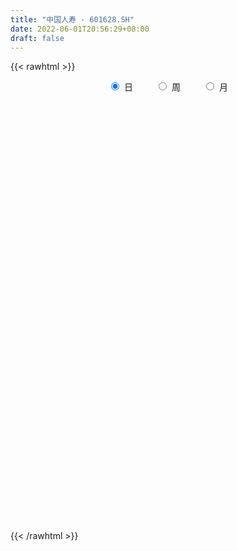 ```yaml
---
title: "中国人寿 - 601628.SH"
date: 2022-06-01T20:56:29+08:00
draft: false
---
```

{{< rawhtml >}}
    <div style="text-align: center">
        <label style="padding: 1rem;"><input style="margin-right: .5rem" type="radio" name="period" value="D" checked onclick="period_change(this)">日</label>
        <label style="padding: 1rem;"><input style="margin-right: .5rem" type="radio" name="period" value="W" onclick="period_change(this)">周</label>
        <label style="padding: 1rem;"><input style="margin-right: .5rem" type="radio" name="period" value="M" onclick="period_change(this)">月</label>
    </div>
    <div id="chart" style="height: 700px;"></div> 
    <script type="text/javascript">
        const D_v = [188449.51,150441.64,391753.87,342762.91,190163.95,211651.2,218197.53,291601.05,224373.61,160794.35,204474.37,115023.51,143790.54,133105.48,218856.58,299578.12,157385.29,151521.99,111177.86,109755.57,155435.97,176697.84,130050.33,141775.52,258445.21,137764.32,121210.14,91547.82,134734.72,187728.55,139504.5,171614.35,134294.87,112365.98,143568.22,184508.76,107011.97,153303.0,139629.89,104262.54,123015.2,72621.25,103521.27,165801.73,119858.08,211170.9,166525.82,113088.06,153081.6,122056.75,192080.47,134710.53,105084.09,121160.74,80245.86,160057.74,129704.73,157364.03,106765.74,76221.19,109951.28,175620.07,301169.42,169142.52,227267.5,124317.1,145010.38,85302.56,114149.43,142378.83,143140.84,118332.15,377364.84,261726.9,220560.86,173311.64,211041.7,247258.17,150240.86,230858.18,154757.92,201838.71,133546.29,146515.94,111953.85,157812.39,158946.07,113324.5,176571.99,134930.38,134976.38,140921.88,262200.88,296573.39,184671.97,148542.15,103955.62,118216.2,158961.91,136244.65,110395.87,326279.8,174252.9,145317.49,139260.38,118782.29,130987.37,378025.69,127487.2,154262.95,72606.55,114369.78,84235.05,94014.05,66343.55,85303.19,137599.97,61733.54,60734.34,99671.71,73893.97,58419.19,88164.92,50338.16,88688.14,74920.03,47682.05,81438.36,58691.88,70699.75,68441.38,77910.91,61196.34,129044.8,113188.74,105828.21,195163.07,112775.27,137109.95,86389.12,59753.11,61879.37,68054.74,87518.72,68648.18,78288.02,51363.4,73416.43,58534.34,82988.98,55402.19,54313.6,57631.98,104703.01,133222.33,78877.73,116201.19,161672.38,98216.05,65107.59,76514.19,138018.99,85762.98,62627.93,55837.23,133272.58,69667.01,55940.0,79988.85,60345.99,73766.66,79271.2,65470.28,89646.42,60300.65,106624.02,486882.77,194747.23,105235.93,84252.23,99943.85,94168.09,138299.01,100616.53,90483.17,163661.04,78467.36,74609.57,93581.06,60982.21,61614.14,90447.32,128263.6,132311.74,168992.56,87695.51,95374.62,64751.98,129337.68,142806.39,153791.69,365727.35,134726.01,91790.81,65459.7,59376.68,87947.88,81889.04,40886.75,129184.65,125520.86,172883.85,107889.01,139471.13,92289.91,80158.53,102514.34,64037.21,68794.98,72044.81,93436.56,53930.54,77806.16,98656.49,103474.89,116587.17,148205.38,108000.43,96480.73,98187.08,76976.14,51039.76,62752.06,63425.77,72332.01,51684.99,41038.02,42454.56,50406.55,64439.44,79280.43,78555.41,55861.76,86286.22,107591.32,94614.88,70405.92,68492.81,115800.35,58662.78]
const D_histogram = [0.0,0.0262482051,0.130628147,0.2094656633,0.2383209675,0.258158149,0.2363424599,0.1352836458,0.0726558509,0.0041183439,0.0035791808,-0.023689632,-0.0324882028,-0.0391685472,-0.1015750939,-0.2216486034,-0.2892080969,-0.290902221,-0.2855589805,-0.2766849373,-0.2335618852,-0.1819451369,-0.1522996107,-0.1076314828,-0.0162746257,0.0189857471,0.0028097495,-0.0035122623,-0.0420622748,-0.1436932848,-0.1548519707,-0.0908612756,-0.0604096004,-0.084934129,-0.1168146866,-0.1513683848,-0.1454466648,-0.1809964272,-0.1476769398,-0.128627145,-0.0892324694,-0.0676657206,-0.048676862,0.0022732803,0.0259076996,-0.0665178769,-0.1756367703,-0.2246423662,-0.2686270441,-0.2784669307,-0.2446951891,-0.1854393611,-0.1530993643,-0.1211071148,-0.1009447117,-0.0290352963,0.0435249387,0.099188456,0.1098467385,0.1240345326,0.158553408,0.1730120207,0.2656424117,0.2652382672,0.2908160255,0.2802591258,0.2763244906,0.2588862541,0.2026758303,0.1967624147,0.13097646,0.1022894277,0.208530523,0.2739583064,0.3046454445,0.3150838599,0.3370924949,0.3433712594,0.3112374945,0.2962077605,0.2875440312,0.1894953973,0.1090530867,0.051272563,0.0067790384,-0.0985452627,-0.1418010951,-0.1882352429,-0.1553025897,-0.1499398013,-0.121591525,-0.1413102791,-0.0519545985,0.0437651698,0.1070856316,0.1133502176,0.088371951,0.0704463197,0.0060279657,0.0045386041,-0.0097708381,0.0726795279,0.1244972085,0.153476616,0.1330872985,0.099112722,0.0543492141,-0.1142929143,-0.2180998488,-0.3046866406,-0.3426997068,-0.3711064487,-0.3822227048,-0.3599878948,-0.3325106223,-0.3171080837,-0.2429880569,-0.1890035591,-0.1366370907,-0.0832512484,-0.0465133727,-0.028411733,0.0147773348,0.042675045,0.0619814259,0.0804931773,0.0813985774,0.0512521954,0.0260810261,0.0588951316,0.0655720998,0.0579200535,0.0619776324,0.0736587895,0.1027397383,0.1243753108,0.1699209188,0.1868347088,0.1825756171,0.1629383853,0.1266623601,0.1090120171,0.0813765082,0.0647001323,0.0658302932,0.042812246,0.0281038184,0.0269688047,0.0324248461,0.0397375856,0.0368911488,0.0245513864,0.0087668346,0.0114141022,0.0254492878,0.0100905565,0.0211246072,-0.0080849723,-0.0175728264,-0.0275637734,-0.0379216607,-0.1091450876,-0.156461368,-0.1674489849,-0.15853792,-0.1059898844,-0.0809346077,-0.0825365286,-0.1190816943,-0.1281163684,-0.1657292782,-0.2080560083,-0.1804448005,-0.1093958264,-0.0567157296,0.0207475747,0.2091920266,0.2679416662,0.2863830285,0.288151318,0.2538309078,0.2268293492,0.1734047494,0.11731126,0.0660471596,-0.0275164073,-0.0864654439,-0.1293659583,-0.1175441447,-0.1272966157,-0.1338156391,-0.1395757991,-0.1914653108,-0.2767694042,-0.368980042,-0.4055997396,-0.3930448246,-0.3889974873,-0.4585311759,-0.4150551236,-0.3161197329,-0.1785930628,-0.117492418,-0.0631951449,-0.0254370611,-0.0018813158,0.0077130761,0.0195234079,0.0154664405,0.0858808954,0.1493078352,0.2448950164,0.3040164795,0.289264706,0.3061821882,0.2698888695,0.2806653792,0.2578365958,0.2394426155,0.2172268456,0.1466982407,0.0824361432,0.0176244881,-0.0039691266,0.0243645143,-0.0336973843,-0.1025847013,-0.1195289917,-0.1544480285,-0.1046387905,-0.0583411151,-0.0516381636,-0.0099975,0.0175579968,0.027780718,0.0265403814,0.0296069314,0.0191903047,0.020608478,0.0018815654,-0.0253036064,-0.0122732994,-0.007238815,-0.0215032604,-0.043876242,-0.0458079532,-0.0340836265,-0.0181659446,0.0212850294,0.0452898448]
const D_fast = [0.0,0.0328102564,0.169847235,0.3010511671,0.3894867132,0.473863432,0.5111333578,0.4438954551,0.3994316231,0.3319237019,0.3322793341,0.2990881133,0.2821674918,0.2656950106,0.1778946904,0.00240903,-0.1374524877,-0.211872167,-0.2779186717,-0.3382158628,-0.353483282,-0.347352818,-0.3557821944,-0.3380219372,-0.2507337365,-0.2107269269,-0.2262004872,-0.2334005645,-0.2824661457,-0.4200204769,-0.4698921554,-0.4286167793,-0.4132675042,-0.459025565,-0.5201097942,-0.5925055887,-0.6229455349,-0.7037444041,-0.7073441517,-0.720451143,-0.7033645848,-0.6987142661,-0.6918946231,-0.6403761607,-0.6102648164,-0.7193198622,-0.8723479481,-0.9775141357,-1.0886555745,-1.1681121938,-1.1955142495,-1.1826182618,-1.188553106,-1.1868376352,-1.1919114101,-1.1272608188,-1.043819349,-0.9633587177,-0.9252387506,-0.8800423233,-0.805885096,-0.748173478,-0.5891324842,-0.5232270618,-0.4249452972,-0.3654374155,-0.3002909279,-0.2530076009,-0.2585490672,-0.215271879,-0.2483137188,-0.2514283941,-0.093054668,0.0408626919,0.1477111911,0.2369205715,0.3432023303,0.4353239096,0.4809995183,0.5400217244,0.6032440029,0.5525692183,0.4993901794,0.4544277965,0.4116290315,0.2816684148,0.2029623086,0.1094693501,0.1035763558,0.0714541939,0.069404589,0.014358265,0.090725296,0.1973863567,0.2874782265,0.3220803669,0.319195088,0.3188810367,0.2559696741,0.2556149635,0.2388628118,0.3394830597,0.4224250425,0.489773604,0.5026561111,0.4934597151,0.4622835107,0.2650681538,0.1067362571,-0.0560221949,-0.1797101878,-0.3008935419,-0.4075654741,-0.4753276378,-0.5309780209,-0.5948525032,-0.5814794907,-0.5747458827,-0.5565386869,-0.5239656567,-0.4988561242,-0.4878574178,-0.4409740162,-0.4024075448,-0.3676058074,-0.3289707617,-0.3077157173,-0.3250490504,-0.3436999632,-0.2961620748,-0.2730920816,-0.2662641145,-0.2467121276,-0.2166162731,-0.1618503897,-0.1091209894,-0.0210951518,0.0425273154,0.0839121279,0.1050094925,0.1003990573,0.1100017186,0.1027103368,0.1022089939,0.1197967282,0.1074817425,0.0997992694,0.105406457,0.1189687098,0.1362158457,0.1425921961,0.1363902803,0.1227974372,0.1282982303,0.1486957379,0.1358596457,0.1521748482,0.1209440257,0.107062965,0.0901810746,0.0703427721,-0.0281669267,-0.1145985491,-0.1674484122,-0.1981718274,-0.1721212628,-0.1672996381,-0.1895356912,-0.2558512804,-0.2969150466,-0.375960276,-0.4703010081,-0.4878010004,-0.444100983,-0.4055998186,-0.3229496206,-0.0822071621,0.0435278942,0.1335650135,0.2073711325,0.2365084493,0.2662142279,0.2561408155,0.2293751412,0.1946228306,0.0941801619,0.0136147643,-0.0616272397,-0.0791914623,-0.1207680872,-0.1607410203,-0.2013951301,-0.3011509696,-0.455647414,-0.6401030622,-0.7781226948,-0.8638289859,-0.9570310204,-1.1411975031,-1.2014852316,-1.1815797741,-1.0887013698,-1.0569738295,-1.0184753425,-0.9870765241,-0.9639911076,-0.9524684468,-0.935777263,-0.9359676203,-0.8440829415,-0.7433290429,-0.5865181076,-0.4513925246,-0.3938281217,-0.3003650924,-0.2691861937,-0.1882433392,-0.1466129736,-0.1051463,-0.0730553586,-0.1069094032,-0.150562465,-0.2109679981,-0.2335538944,-0.1991291249,-0.2656153696,-0.3601488619,-0.4069754003,-0.4805064442,-0.4568569038,-0.4251445072,-0.4313510966,-0.392209808,-0.360264812,-0.3430969113,-0.3377021525,-0.3272338697,-0.3328529202,-0.3262826274,-0.3445391486,-0.378050222,-0.3680882399,-0.3648634592,-0.3845037198,-0.4178457619,-0.4312294614,-0.4280260413,-0.4166498455,-0.3718776141,-0.3365503375]
const D_slow = [0.0,0.0065620513,0.039219088,0.0915855038,0.1511657457,0.215705283,0.2747908979,0.3086118094,0.3267757721,0.3278053581,0.3287001533,0.3227777453,0.3146556946,0.3048635578,0.2794697843,0.2240576335,0.1517556092,0.079030054,0.0076403088,-0.0615309255,-0.1199213968,-0.165407681,-0.2034825837,-0.2303904544,-0.2344591108,-0.229712674,-0.2290102367,-0.2298883022,-0.2404038709,-0.2763271921,-0.3150401848,-0.3377555037,-0.3528579038,-0.374091436,-0.4032951077,-0.4411372039,-0.4774988701,-0.5227479769,-0.5596672118,-0.5918239981,-0.6141321154,-0.6310485456,-0.6432177611,-0.642649441,-0.6361725161,-0.6528019853,-0.6967111779,-0.7528717694,-0.8200285305,-0.8896452631,-0.9508190604,-0.9971789007,-1.0354537417,-1.0657305204,-1.0909666984,-1.0982255224,-1.0873442878,-1.0625471738,-1.0350854891,-1.004076856,-0.964438504,-0.9211854988,-0.8547748959,-0.7884653291,-0.7157613227,-0.6456965412,-0.5766154186,-0.511893855,-0.4612248975,-0.4120342938,-0.3792901788,-0.3537178218,-0.3015851911,-0.2330956145,-0.1569342534,-0.0781632884,0.0061098353,0.0919526502,0.1697620238,0.2438139639,0.3156999717,0.363073821,0.3903370927,0.4031552335,0.4048499931,0.3802136774,0.3447634036,0.2977045929,0.2588789455,0.2213939952,0.1909961139,0.1556685442,0.1426798945,0.153621187,0.1803925949,0.2087301493,0.230823137,0.248434717,0.2499417084,0.2510763594,0.2486336499,0.2668035319,0.297927834,0.336296988,0.3695688126,0.3943469931,0.4079342966,0.3793610681,0.3248361059,0.2486644457,0.162989519,0.0702129068,-0.0253427694,-0.115339743,-0.1984673986,-0.2777444195,-0.3384914338,-0.3857423236,-0.4199015962,-0.4407144083,-0.4523427515,-0.4594456847,-0.455751351,-0.4450825898,-0.4295872333,-0.409463939,-0.3891142946,-0.3763012458,-0.3697809893,-0.3550572064,-0.3386641814,-0.324184168,-0.3086897599,-0.2902750626,-0.264590128,-0.2334963003,-0.1910160706,-0.1443073934,-0.0986634891,-0.0579288928,-0.0262633028,0.0009897015,0.0213338285,0.0375088616,0.0539664349,0.0646694964,0.071695451,0.0784376522,0.0865438637,0.0964782601,0.1057010473,0.1118388939,0.1140306026,0.1168841281,0.1232464501,0.1257690892,0.131050241,0.1290289979,0.1246357914,0.117744848,0.1082644328,0.0809781609,0.0418628189,0.0000005727,-0.0396339073,-0.0661313784,-0.0863650304,-0.1069991625,-0.1367695861,-0.1687986782,-0.2102309978,-0.2622449998,-0.3073562,-0.3347051566,-0.348884089,-0.3436971953,-0.2913991886,-0.2244137721,-0.152818015,-0.0807801855,-0.0173224585,0.0393848788,0.0827360661,0.1120638811,0.128575671,0.1216965692,0.1000802082,0.0677387186,0.0383526825,0.0065285285,-0.0269253813,-0.061819331,-0.1096856587,-0.1788780098,-0.2711230203,-0.3725229552,-0.4707841613,-0.5680335331,-0.6826663271,-0.786430108,-0.8654600412,-0.9101083069,-0.9394814114,-0.9552801977,-0.9616394629,-0.9621097919,-0.9601815229,-0.9553006709,-0.9514340608,-0.9299638369,-0.8926368781,-0.831413124,-0.7554090041,-0.6830928276,-0.6065472806,-0.5390750632,-0.4689087184,-0.4044495695,-0.3445889156,-0.2902822042,-0.253607644,-0.2329986082,-0.2285924862,-0.2295847678,-0.2234936392,-0.2319179853,-0.2575641606,-0.2874464086,-0.3260584157,-0.3522181133,-0.3668033921,-0.379712933,-0.382212308,-0.3778228088,-0.3708776293,-0.364242534,-0.3568408011,-0.3520432249,-0.3468911054,-0.3464207141,-0.3527466157,-0.3558149405,-0.3576246442,-0.3630004594,-0.3739695199,-0.3854215082,-0.3939424148,-0.3984839009,-0.3931626436,-0.3818401824]
const D_data = [['2021-05-21', 34.7628, 33.6954, 33.6073, 34.8607],['2021-05-24', 33.5877, 34.1067, 33.5485, 34.3711],['2021-05-25', 34.1654, 35.507, 33.8913, 35.9281],['2021-05-26', 35.4776, 35.8301, 35.1545, 36.4275],['2021-05-27', 35.4678, 35.6931, 35.2622, 36.075],['2021-05-28', 35.5462, 35.9379, 35.3503, 36.1043],['2021-05-31', 35.5168, 35.6441, 34.9684, 35.8106],['2021-06-01', 35.2034, 34.5082, 34.1067, 35.3405],['2021-06-02', 34.469, 34.6746, 33.9402, 34.9586],['2021-06-03', 34.3711, 34.3221, 34.2634, 35.1055],['2021-06-04', 34.1752, 35.037, 34.1361, 35.4972],['2021-06-07', 34.8117, 34.6649, 34.3809, 35.0565],['2021-06-08', 34.6551, 34.8215, 34.3221, 35.2328],['2021-06-09', 34.7138, 34.8215, 34.6159, 35.1936],['2021-06-10', 34.6257, 33.9206, 33.7248, 35.1153],['2021-06-11', 33.6367, 32.6085, 32.5595, 33.7738],['2021-06-15', 32.4616, 32.5791, 31.8936, 32.8141],['2021-06-16', 32.5595, 33.0002, 32.4224, 33.3527],['2021-06-17', 32.8827, 32.8729, 32.5105, 33.3821],['2021-06-18', 32.8827, 32.726, 32.5595, 33.196],['2021-06-21', 32.442, 33.0785, 31.874, 33.0981],['2021-06-22', 33.2841, 33.2548, 32.8043, 33.9696],['2021-06-23', 33.196, 33.0393, 32.8924, 33.5485],['2021-06-24', 33.0393, 33.2939, 32.8337, 33.7835],['2021-06-25', 33.5094, 34.1654, 33.1666, 34.5767],['2021-06-28', 34.42, 33.7738, 33.5877, 34.4984],['2021-06-29', 33.6465, 33.1568, 32.9904, 33.8129],['2021-06-30', 33.0002, 33.1862, 33.0002, 33.5583],['2021-07-01', 33.3723, 32.6085, 32.4518, 33.5583],['2021-07-02', 32.4126, 31.3257, 31.1886, 32.4812],['2021-07-05', 31.2375, 31.9915, 31.169, 32.1482],['2021-07-06', 31.9915, 32.9316, 31.8838, 33.0197],['2021-07-07', 32.9022, 32.6574, 32.4028, 33.245],['2021-07-08', 32.6183, 31.874, 31.7076, 32.6574],['2021-07-09', 31.8838, 31.4921, 31.2865, 32.2462],['2021-07-12', 31.688, 31.1102, 31.0025, 31.8936],['2021-07-13', 31.1004, 31.355, 30.9242, 31.3844],['2021-07-14', 31.218, 30.5521, 30.3562, 31.2277],['2021-07-15', 30.69, 31.2, 30.48, 31.44],['2021-07-16', 30.87, 30.97, 30.6, 31.33],['2021-07-19', 30.99, 31.21, 30.3, 31.29],['2021-07-20', 30.99, 31.0, 30.7, 31.28],['2021-07-21', 30.78, 30.94, 30.72, 31.44],['2021-07-22', 30.75, 31.42, 30.71, 31.79],['2021-07-23', 31.36, 31.2, 30.84, 31.74],['2021-07-26', 30.88, 29.45, 29.29, 30.88],['2021-07-27', 29.36, 28.5, 28.27, 29.55],['2021-07-28', 28.79, 28.56, 28.51, 29.15],['2021-07-29', 28.95, 28.06, 27.85, 29.2],['2021-07-30', 27.85, 28.0, 27.5, 28.37],['2021-08-02', 27.71, 28.27, 27.0, 28.84],['2021-08-03', 28.07, 28.53, 27.83, 28.69],['2021-08-04', 28.43, 28.16, 27.93, 28.48],['2021-08-05', 27.94, 28.07, 27.82, 28.88],['2021-08-06', 27.91, 27.82, 27.71, 28.17],['2021-08-09', 27.66, 28.51, 27.43, 28.98],['2021-08-10', 28.31, 28.76, 28.11, 28.9],['2021-08-11', 28.79, 28.8, 28.73, 29.48],['2021-08-12', 28.7, 28.35, 28.32, 29.1],['2021-08-13', 28.38, 28.41, 28.22, 28.62],['2021-08-16', 28.52, 28.77, 28.46, 29.1],['2021-08-17', 28.77, 28.65, 28.59, 29.35],['2021-08-18', 28.5, 29.97, 28.17, 30.38],['2021-08-19', 29.64, 29.15, 29.03, 29.78],['2021-08-20', 28.88, 29.66, 28.8, 29.99],['2021-08-23', 29.65, 29.38, 29.06, 29.72],['2021-08-24', 29.08, 29.56, 28.94, 29.7],['2021-08-25', 29.5, 29.47, 29.28, 29.78],['2021-08-26', 29.3, 28.9, 28.87, 29.56],['2021-08-27', 29.0, 29.46, 28.99, 29.85],['2021-08-30', 29.46, 28.59, 28.5, 29.46],['2021-08-31', 28.41, 28.84, 28.11, 28.98],['2021-09-01', 28.75, 30.82, 28.7, 31.3],['2021-09-02', 30.81, 30.93, 30.5, 31.6],['2021-09-03', 31.3, 30.96, 30.22, 31.59],['2021-09-06', 30.6, 31.05, 30.58, 31.49],['2021-09-07', 30.96, 31.54, 30.66, 31.56],['2021-09-08', 31.49, 31.7, 31.37, 32.56],['2021-09-09', 31.3, 31.43, 30.84, 31.8],['2021-09-10', 31.4, 31.79, 31.35, 32.5],['2021-09-13', 31.8, 32.08, 31.7, 32.53],['2021-09-14', 32.1, 30.91, 30.72, 32.42],['2021-09-15', 30.6, 30.82, 30.44, 31.08],['2021-09-16', 30.8, 30.85, 30.21, 31.19],['2021-09-17', 30.85, 30.82, 30.6, 31.18],['2021-09-22', 30.0, 29.67, 29.43, 30.15],['2021-09-23', 29.99, 30.0, 29.63, 30.45],['2021-09-24', 29.83, 29.63, 29.46, 30.35],['2021-09-27', 29.56, 30.49, 29.48, 30.65],['2021-09-28', 30.47, 30.16, 30.05, 30.77],['2021-09-29', 30.0, 30.46, 29.85, 30.58],['2021-09-30', 30.31, 29.8, 29.69, 30.51],['2021-10-08', 30.3, 31.3, 30.11, 31.49],['2021-10-11', 31.31, 31.9, 31.31, 33.0],['2021-10-12', 31.9, 32.01, 31.35, 32.34],['2021-10-13', 31.9, 31.6, 31.19, 32.1],['2021-10-14', 31.44, 31.27, 31.22, 31.79],['2021-10-15', 31.29, 31.34, 31.05, 31.55],['2021-10-18', 31.55, 30.6, 30.35, 31.91],['2021-10-19', 30.5, 31.25, 30.41, 31.71],['2021-10-20', 31.59, 31.08, 30.83, 31.94],['2021-10-21', 31.34, 32.54, 31.16, 32.96],['2021-10-22', 32.56, 32.64, 32.25, 32.87],['2021-10-25', 32.58, 32.73, 31.99, 32.79],['2021-10-26', 32.7, 32.3, 32.06, 33.1],['2021-10-27', 32.01, 32.13, 31.6, 32.56],['2021-10-28', 31.88, 31.9, 31.48, 32.39],['2021-10-29', 31.46, 29.8, 29.68, 31.67],['2021-11-01', 29.49, 29.79, 29.22, 30.23],['2021-11-02', 29.77, 29.32, 29.0, 30.25],['2021-11-03', 29.32, 29.36, 29.19, 29.6],['2021-11-04', 29.34, 29.03, 28.9, 29.49],['2021-11-05', 28.88, 28.84, 28.75, 29.2],['2021-11-08', 28.75, 28.98, 28.5, 29.2],['2021-11-09', 29.09, 28.88, 28.7, 29.25],['2021-11-10', 28.85, 28.55, 28.3, 28.85],['2021-11-11', 28.45, 29.26, 28.41, 29.3],['2021-11-12', 29.26, 29.13, 28.91, 29.32],['2021-11-15', 29.29, 29.21, 28.97, 29.45],['2021-11-16', 29.38, 29.36, 29.12, 29.58],['2021-11-17', 29.12, 29.28, 29.12, 29.5],['2021-11-18', 29.15, 29.1, 29.03, 29.35],['2021-11-19', 29.01, 29.51, 28.96, 29.69],['2021-11-22', 29.5, 29.47, 29.32, 29.61],['2021-11-23', 29.47, 29.47, 29.35, 29.92],['2021-11-24', 29.8, 29.56, 29.14, 29.8],['2021-11-25', 29.47, 29.4, 29.22, 29.49],['2021-11-26', 29.25, 28.93, 28.9, 29.36],['2021-11-29', 28.7, 28.82, 28.6, 28.98],['2021-11-30', 28.86, 29.55, 28.72, 29.55],['2021-12-01', 29.1, 29.33, 29.02, 29.4],['2021-12-02', 29.25, 29.15, 29.03, 29.55],['2021-12-03', 29.16, 29.29, 28.98, 29.35],['2021-12-06', 29.61, 29.44, 29.36, 29.88],['2021-12-07', 29.67, 29.8, 29.36, 29.97],['2021-12-08', 29.8, 29.9, 29.45, 29.9],['2021-12-09', 29.99, 30.47, 29.81, 30.89],['2021-12-10', 30.27, 30.4, 30.12, 30.55],['2021-12-13', 30.51, 30.3, 30.27, 31.0],['2021-12-14', 30.2, 30.17, 29.9, 30.36],['2021-12-15', 29.97, 29.92, 29.81, 30.2],['2021-12-16', 29.89, 30.1, 29.84, 30.17],['2021-12-17', 30.03, 29.93, 29.88, 30.23],['2021-12-20', 29.93, 30.01, 29.82, 30.3],['2021-12-21', 29.98, 30.25, 29.98, 30.35],['2021-12-22', 30.28, 29.94, 29.83, 30.35],['2021-12-23', 29.89, 29.98, 29.72, 30.07],['2021-12-24', 29.99, 30.14, 29.71, 30.23],['2021-12-27', 30.2, 30.27, 30.08, 30.41],['2021-12-28', 30.28, 30.37, 30.27, 30.59],['2021-12-29', 30.66, 30.3, 30.18, 30.66],['2021-12-30', 30.21, 30.18, 30.16, 30.45],['2021-12-31', 30.33, 30.09, 30.08, 30.45],['2022-01-04', 30.03, 30.31, 29.68, 30.43],['2022-01-05', 30.32, 30.53, 30.25, 30.95],['2022-01-06', 30.48, 30.19, 30.15, 30.74],['2022-01-07', 30.3, 30.54, 30.19, 30.93],['2022-01-10', 30.14, 30.01, 29.5, 30.15],['2022-01-11', 29.9, 30.16, 29.8, 30.5],['2022-01-12', 30.25, 30.1, 29.85, 30.3],['2022-01-13', 30.09, 30.03, 30.0, 30.6],['2022-01-14', 30.0, 29.0, 29.0, 30.0],['2022-01-17', 28.92, 28.88, 28.73, 29.12],['2022-01-18', 29.0, 29.05, 28.85, 29.25],['2022-01-19', 29.03, 29.16, 29.03, 29.37],['2022-01-20', 29.17, 29.76, 29.12, 29.92],['2022-01-21', 29.71, 29.54, 29.37, 29.98],['2022-01-24', 29.54, 29.19, 29.06, 29.59],['2022-01-25', 29.07, 28.55, 28.55, 29.19],['2022-01-26', 28.6, 28.65, 28.41, 28.83],['2022-01-27', 28.41, 28.02, 28.0, 28.52],['2022-01-28', 28.2, 27.56, 27.52, 28.34],['2022-02-07', 27.93, 28.2, 27.7, 28.46],['2022-02-08', 28.25, 28.85, 28.16, 28.99],['2022-02-09', 28.85, 28.84, 28.68, 29.17],['2022-02-10', 28.8, 29.44, 28.58, 29.54],['2022-02-11', 29.44, 31.6, 29.4, 31.88],['2022-02-14', 31.58, 30.8, 30.71, 31.8],['2022-02-15', 30.71, 30.7, 30.44, 31.05],['2022-02-16', 30.88, 30.76, 30.65, 31.06],['2022-02-17', 30.41, 30.43, 30.16, 30.85],['2022-02-18', 30.15, 30.55, 30.13, 30.94],['2022-02-21', 30.5, 30.17, 29.63, 30.5],['2022-02-22', 29.9, 29.97, 29.55, 30.03],['2022-02-23', 29.98, 29.83, 29.69, 30.03],['2022-02-24', 29.67, 28.94, 28.66, 29.7],['2022-02-25', 28.86, 28.93, 28.8, 29.17],['2022-02-28', 28.98, 28.78, 28.52, 29.05],['2022-03-01', 28.93, 29.29, 28.69, 29.34],['2022-03-02', 29.06, 28.93, 28.8, 29.18],['2022-03-03', 29.01, 28.82, 28.72, 29.18],['2022-03-04', 28.6, 28.68, 28.23, 28.74],['2022-03-07', 28.39, 27.8, 27.65, 28.41],['2022-03-08', 27.78, 26.8, 26.61, 27.93],['2022-03-09', 26.8, 25.94, 24.97, 26.95],['2022-03-10', 26.45, 25.93, 25.86, 26.56],['2022-03-11', 25.5, 26.1, 25.19, 26.21],['2022-03-14', 25.8, 25.65, 25.58, 25.96],['2022-03-15', 25.5, 24.12, 24.11, 25.56],['2022-03-16', 24.3, 25.01, 23.78, 25.21],['2022-03-17', 25.4, 25.68, 25.02, 26.16],['2022-03-18', 25.55, 26.48, 25.42, 27.12],['2022-03-21', 26.37, 25.81, 25.61, 26.37],['2022-03-22', 25.2, 25.83, 25.02, 26.02],['2022-03-23', 25.8, 25.7, 25.5, 25.98],['2022-03-24', 25.48, 25.54, 25.31, 25.86],['2022-03-25', 25.6, 25.32, 25.31, 26.0],['2022-03-28', 24.9, 25.28, 24.5, 25.35],['2022-03-29', 25.35, 24.98, 24.95, 25.43],['2022-03-30', 25.18, 26.0, 25.18, 26.07],['2022-03-31', 25.9, 26.24, 25.78, 26.7],['2022-04-01', 26.07, 27.11, 25.93, 27.18],['2022-04-06', 26.97, 27.18, 26.85, 27.35],['2022-04-07', 27.18, 26.51, 26.46, 27.31],['2022-04-08', 26.49, 27.06, 26.35, 27.14],['2022-04-11', 26.79, 26.49, 26.4, 27.01],['2022-04-12', 26.51, 27.16, 26.5, 27.3],['2022-04-13', 26.93, 26.86, 26.75, 27.23],['2022-04-14', 27.1, 26.95, 26.62, 27.19],['2022-04-15', 26.68, 26.93, 26.62, 27.14],['2022-04-18', 26.72, 26.18, 25.94, 26.85],['2022-04-19', 26.23, 25.95, 25.73, 26.28],['2022-04-20', 25.98, 25.6, 25.32, 26.1],['2022-04-21', 25.45, 25.88, 25.32, 26.36],['2022-04-22', 25.7, 26.5, 25.65, 26.73],['2022-04-25', 25.81, 25.3, 25.25, 26.32],['2022-04-26', 25.3, 24.73, 24.28, 25.5],['2022-04-27', 24.61, 25.02, 24.51, 25.28],['2022-04-28', 24.36, 24.5, 24.19, 24.76],['2022-04-29', 24.7, 25.45, 24.53, 25.48],['2022-05-05', 25.3, 25.55, 25.2, 25.95],['2022-05-06', 25.22, 25.1, 24.91, 25.49],['2022-05-09', 25.0, 25.59, 24.8, 25.61],['2022-05-10', 25.21, 25.55, 25.21, 25.98],['2022-05-11', 25.55, 25.4, 25.25, 25.79],['2022-05-12', 25.21, 25.25, 25.05, 25.46],['2022-05-13', 25.36, 25.28, 25.15, 25.69],['2022-05-16', 25.39, 25.06, 25.01, 25.5],['2022-05-17', 25.06, 25.15, 24.9, 25.18],['2022-05-18', 25.18, 24.81, 24.7, 25.2],['2022-05-19', 24.53, 24.52, 24.26, 24.76],['2022-05-20', 24.64, 24.92, 24.53, 24.95],['2022-05-23', 24.92, 24.81, 24.61, 24.95],['2022-05-24', 24.78, 24.48, 24.46, 25.03],['2022-05-25', 24.6, 24.2, 24.06, 24.6],['2022-05-26', 24.21, 24.3, 23.92, 24.38],['2022-05-27', 24.36, 24.41, 24.3, 24.56],['2022-05-30', 24.43, 24.46, 24.33, 24.63],['2022-05-31', 24.26, 24.85, 24.23, 24.97],['2022-06-01', 24.83, 24.8, 24.6, 24.98]]
const W_v = [1646102.3499999999,907239.38,1221772.3100000001,724709.62,877779.6899999999,1336248.3400000001,1378548.6099999999,745767.23,907922.39,765769.2100000001,620266.64,725156.64,1028412.2200000002,1407162.1000000001,2132154.8799999999,1542665.5,1581903.7899999998,1616725.1299999999,897212.59,915946.86,715976.88,698379.02,755520.58,1239246.27,1070008.99,1731600.03,1425807.03,1479669.6399999999,2053597.0000000002,651523.64,359853.45,624457.88,536572.76,538778.41,663016.46,606191.23,285463.16,579135.86,576886.61,515022.86,321098.42,673952.64,395513.89,385474.2,418120.26,611171.9099999999,472826.25,687758.96,356042.5600000001,434194.74,317116.05,308685.73,319155.07,312252.2499999999,285888.27,243454.51,307860.24,326219.01,253085.44,228258.37,285572.81,314258.57,334993.52,298994.15,701339.4199999999,610275.86,354923.64,412226.85,396729.36,192107.29,252623.93,178874.17,218371.06,286672.34,186370.42,404779.47,485141.6,448504.4399999999,545818.73,488133.72,1028866.1600000001,1797282.27,1651911.3799999999,972901.6,854331.14,906181.03,891468.8899999999,763930.61,1073528.8,913804.21,462033.16,976457.0700000001,775730.03,443462.7500000001,836410.1399999999,370086.66,524083.92,701881.5899999999,501831.55,579609.03,825847.3400000001,728857.29,629209.8400000001,754214.7699999999,606611.51,511044.13,555567.27,576039.9199999999,862486.38,610771.09,475115.2,379840.98,73425.35,275857.34,703497.8099999999,981073.3500000001,1135910.6000000001,1046781.9800000001,930747.5299999999,730810.3400000001,518270.1800000001,466101.1200000001,686522.12,873243.04,500202.59,567189.71,572519.3100000001,604532.64,796430.7599999999,1110343.6000000001,888865.9399999999,1175490.24,839227.4200000002,853370.8700000001,866587.4600000001,944813.92,878475.9199999999,409660.79,407322.1199999999,687037.9600000001,641414.61,513548.24,496002.41,487462.52,398773.11,631526.2300000001,939259.1799999999,737482.65,626697.5599999999,529387.45,1689242.73,3362145.7799999998,2384591.5299999998,2673099.3199999998,1306800.1899999999,1860458.27,1747919.49,3123295.6200000001,1882899.1000000001,1241254.6199999999,1709473.77,1562198.9100000001,1389055.78,532519.3100000001,195940.49,1386355.7799999998,1385501.8399999999,1389087.0900000001,1889182.1500000001,1614258.4399999999,1226144.96,1361540.7599999998,1530682.7599999998,938624.21,911702.4900000001,812959.74,750995.5,1609208.8700000001,1972557.3999999999,1346524.01,785396.98,968083.79,780484.9300000001,540597.76,1550372.5799999998,947527.48,858039.7699999999,637836.58,590883.73,435258.09,378410.0,485996.32,684148.1,1125659.1600000001,273329.49,981348.4,1086179.0,1286773.5699999998,1099440.9099999999,910354.23,529840.71,862404.87,672985.55,701347.9199999999,688716.16,584817.53,765923.13,633281.6899999999,630113.4299999999,983150.79,611158.2999999999,1121125.5900000001,1012710.55,748612.7100000001,430082.96,587400.63,262200.88,851959.33,906135.13,912373.22,552961.53,444994.3,380884.1299999999,343066.74,336940.26,656000.0900000001,413186.29,359234.75,308871.09,433004.26,539529.2,407167.73,349312.7,808924.14,578347.33,571527.11,381234.3,612638.03,856415.0900000001,439301.08,550365.15,339650.05,387549.87,427304.64,567460.7899999999,128015.9,291232.85,315136.39,414760.1,242955.94]
const W_histogram = [0.0,-0.0461912251,-0.1164143533,-0.1641536685,-0.1085338806,-0.0081956149,0.0255407063,0.0348954644,0.0074087758,-0.0027528137,-0.0321105933,-0.0352949547,-0.0122287741,0.0729069351,0.3399086092,0.5465401255,0.6762539018,0.5892336627,0.4115859081,0.3282883433,0.1649667506,0.1342528439,0.0223776396,-0.0979547836,-0.1354722432,-0.1116023777,-0.0964506665,-0.0669416472,-0.3219981119,-0.5139343744,-0.548882548,-0.5735396333,-0.5189600192,-0.4877811543,-0.4555951984,-0.4864276624,-0.5000313883,-0.4805875471,-0.4835522298,-0.4345105401,-0.3826474166,-0.2732670513,-0.1671469477,-0.1096444792,-0.0817797588,-0.0521762111,-0.0085057184,-0.0591775749,-0.0962013763,-0.0999575673,-0.0781681339,0.0080508333,0.0667056631,0.0170758101,0.0143102832,-0.0205405166,0.0287865954,0.0404357944,0.0241096235,-0.0065122382,0.0451448746,0.1236151144,0.0980543101,0.1102136356,0.1682924087,0.2139252419,0.1909629439,0.2184446544,0.1616013015,0.1355964747,0.1177792473,0.0911324058,0.076599071,0.0159877465,-0.0100110983,-0.0214622131,0.0439137114,0.1374575583,0.2300250235,0.2568576018,0.478862144,0.9104505573,0.9561193821,0.9705339864,0.9349497748,0.8244805779,0.7685256601,0.6387990369,0.6845967312,0.5871129294,0.4962520406,0.1992000396,-0.1126065139,-0.3189009185,-0.3944887404,-0.4363295107,-0.4196879872,-0.283458626,-0.1890270116,-0.0645520477,0.0877172159,0.1362999201,0.1606047762,0.0796842767,-0.0379657625,-0.1146984383,-0.0952136212,-0.1217931384,-0.0951700799,-0.0701389346,-0.1104692789,-0.1943085519,-0.2803247901,-0.26989423,-0.1983252974,-0.0788509693,0.1670573763,0.3991555919,0.5015097613,0.4196823504,0.338052805,0.272947111,0.3695055604,0.3006588579,0.2114670807,0.2039232768,0.1793665427,0.0179894838,-0.1464670199,-0.3947304312,-0.5066968869,-0.4617740249,-0.5886248139,-0.5770258276,-0.7271117705,-0.9334162137,-0.9238922107,-0.9039138194,-0.832795217,-0.6455352462,-0.5079695609,-0.3437872824,-0.2542061251,-0.2437266633,-0.2527559586,-0.28155341,-0.1401581505,-0.0170086741,0.0710952875,0.134297134,0.4697842882,1.1444542817,1.1585344558,1.1630242508,1.171731382,1.2199557143,1.4676187132,1.6527225455,1.6726665339,1.4379955129,1.3246051995,1.3270301944,1.1164245448,0.8357828341,0.6109192651,0.7038748,0.6514755803,0.3661280962,-0.1685976413,-0.5674868662,-0.7096800683,-0.7768958801,-0.8780662403,-1.0457038741,-1.1775879598,-1.3099672076,-1.2914903407,-1.1908629234,-0.9325734351,-0.9474550357,-1.0356228303,-1.1927433798,-1.2465210042,-1.1136276068,-1.1068770917,-1.0326723939,-1.0083333039,-0.9948516678,-0.8560116859,-0.7095376592,-0.6324653478,-0.5764876679,-0.4041175609,-0.1994121318,-0.0734481253,0.2029468436,0.3162085555,0.5286664531,0.5903518217,0.4554688468,0.3658930971,0.3929373727,0.2176813662,0.1161608109,0.0219748677,-0.0147293202,-0.2323419791,-0.3586780485,-0.3712238736,-0.2688247526,-0.191671204,-0.0254587217,0.1451612329,0.1943968789,0.1504872222,0.1369467431,0.2277162539,0.2854141572,0.3991185381,0.2768513225,0.132437339,0.0611828383,0.0451227046,0.0031314284,0.0070697335,0.0874364923,0.1104629726,0.1394868351,0.1538377504,0.1897978525,0.1099873476,0.094287925,-0.0414403377,0.1389915348,0.1829792196,0.1023473086,0.0350300366,-0.1691879923,-0.2592214183,-0.3706548306,-0.3005529106,-0.2370825001,-0.1856608694,-0.1632089276,-0.199286559,-0.2250315648,-0.208614431,-0.2006175623,-0.2074329631,-0.1652664539]
const W_fast = [0.0,-0.0577390313,-0.1570657478,-0.2458434802,-0.2173571624,-0.1190678005,-0.0789463027,-0.0608676785,-0.0865021731,-0.0973519661,-0.134737394,-0.1467454941,-0.126736507,-0.023374064,0.3286047624,0.67187131,0.9706485618,1.0309367383,0.9561854608,0.9549599818,0.8328800767,0.835729381,0.7294485866,0.5846274675,0.5132419472,0.5092112182,0.5002502628,0.5130238702,0.1774678775,-0.1429519786,-0.3151207892,-0.4831627828,-0.5583231734,-0.6490895971,-0.7308024408,-0.8832418205,-1.0218533935,-1.122556439,-1.2464091792,-1.3059951245,-1.3497938552,-1.3087302527,-1.244396886,-1.2143055373,-1.2068857566,-1.1903262617,-1.1487821986,-1.2142484488,-1.2753225942,-1.3040681771,-1.3018207771,-1.2135891016,-1.1382578561,-1.1836187565,-1.1828067126,-1.2227926416,-1.1662688807,-1.1445107332,-1.1548094981,-1.1870594194,-1.124116088,-1.0147420695,-1.0157892964,-0.9760765619,-0.8759246867,-0.7768105429,-0.7520321051,-0.6699392309,-0.6863822585,-0.6784879666,-0.6668603821,-0.6707241222,-0.6661076892,-0.7227220771,-0.7512236965,-0.7680403646,-0.6916860122,-0.5637777758,-0.4137040546,-0.3226570759,0.0190630023,0.678264055,0.9629627252,1.2200108262,1.4181640582,1.5138150058,1.6499915031,1.6799646391,1.8969115161,1.9462059467,1.9794080681,1.732156077,1.392197895,1.1061782608,0.9319682538,0.7810451058,0.6927646325,0.7581293372,0.8053041988,0.9136411507,1.0878397182,1.1704974025,1.2349534526,1.1739540223,1.0468125424,0.9414052572,0.9370866689,0.8800588671,0.8828894056,0.8903858172,0.8224381532,0.6900217423,0.5339243065,0.4768813091,0.4988689174,0.5986305031,0.8863031928,1.2181903064,1.4459219162,1.4690150928,1.4718987487,1.4750298324,1.663964672,1.6702826839,1.6339576769,1.6773946922,1.6976795938,1.5407999059,1.3397266472,0.992780628,0.7541399506,0.6836193064,0.4096123139,0.2769548433,-0.0549090422,-0.4945675389,-0.7160165885,-0.9220166521,-1.059096854,-1.0332206947,-1.0226473996,-0.9444119417,-0.9183823157,-0.9688345197,-1.0410528047,-1.1402386085,-1.0338828866,-0.9149855788,-0.8091077953,-0.7123316654,-0.2593984391,0.7013851249,1.0050989129,1.3003447706,1.6019847473,1.9551980082,2.5697656854,3.1680501541,3.6061607759,3.7309886332,3.9487496196,4.2829321631,4.3514326498,4.2797366476,4.2076028949,4.4765271297,4.5869968051,4.3931813451,3.8163061972,3.2755452557,2.9559320366,2.6944922548,2.3738053345,1.9447417322,1.5184606565,1.0585896068,0.7541938886,0.557105575,0.5822517046,0.3305063451,-0.0165671571,-0.4718735516,-0.837281427,-0.9827949313,-1.2527636891,-1.4367270898,-1.6644713257,-1.8997026066,-1.9748655462,-2.0057759343,-2.0868199599,-2.1749641969,-2.1036234801,-1.948771084,-1.8411691088,-1.5140374291,-1.3217235782,-0.9770990674,-0.7678257433,-0.7888415066,-0.786943982,-0.6616653632,-0.7825010282,-0.8549813807,-0.943673607,-0.9840601249,-1.2597582786,-1.4757638602,-1.5811156536,-1.5459227208,-1.5166869732,-1.3568391713,-1.1499289086,-1.0520940428,-1.0583818939,-1.0376856873,-0.889987113,-0.7609356704,-0.547451655,-0.60050604,-0.7118106887,-0.7677694798,-0.7725489374,-0.8137573564,-0.808051618,-0.7058257362,-0.6551835126,-0.5912879413,-0.5384775884,-0.4550680232,-0.5073816912,-0.4995091326,-0.6455974798,-0.4304177235,-0.3406852338,-0.3957303176,-0.4542900805,-0.7008051075,-0.8556438881,-1.0597410081,-1.0647773157,-1.0605775303,-1.0555711168,-1.073921407,-1.1598206781,-1.2418235751,-1.2775600491,-1.3197175709,-1.3783912126,-1.3775413168]
const W_slow = [0.0,-0.0115478063,-0.0406513946,-0.0816898117,-0.1088232818,-0.1108721856,-0.104487009,-0.0957631429,-0.0939109489,-0.0945991524,-0.1026268007,-0.1114505394,-0.1145077329,-0.0962809991,-0.0113038468,0.1253311846,0.29439466,0.4417030757,0.5445995527,0.6266716385,0.6679133262,0.7014765371,0.707070947,0.6825822511,0.6487141903,0.6208135959,0.5967009293,0.5799655175,0.4994659895,0.3709823959,0.2337617589,0.0903768505,-0.0393631543,-0.1613084428,-0.2752072424,-0.396814158,-0.5218220051,-0.6419688919,-0.7628569494,-0.8714845844,-0.9671464385,-1.0354632014,-1.0772499383,-1.1046610581,-1.1251059978,-1.1381500506,-1.1402764802,-1.1550708739,-1.179121218,-1.2041106098,-1.2236526433,-1.2216399349,-1.2049635192,-1.2006945666,-1.1971169958,-1.202252125,-1.1950554761,-1.1849465275,-1.1789191217,-1.1805471812,-1.1692609626,-1.138357184,-1.1138436064,-1.0862901975,-1.0442170954,-0.9907357849,-0.9429950489,-0.8883838853,-0.8479835599,-0.8140844413,-0.7846396294,-0.761856528,-0.7427067602,-0.7387098236,-0.7412125982,-0.7465781515,-0.7355997236,-0.701235334,-0.6437290782,-0.5795146777,-0.4597991417,-0.2321865024,0.0068433431,0.2494768398,0.4832142834,0.6893344279,0.8814658429,1.0411656022,1.212314785,1.3590930173,1.4831560275,1.5329560374,1.5048044089,1.4250791793,1.3264569942,1.2173746165,1.1124526197,1.0415879632,0.9943312103,0.9781931984,1.0001225024,1.0341974824,1.0743486764,1.0942697456,1.084778305,1.0561036954,1.0323002901,1.0018520055,0.9780594855,0.9605247519,0.9329074321,0.8843302941,0.8142490966,0.7467755391,0.6971942148,0.6774814724,0.7192458165,0.8190347145,0.9444121548,1.0493327424,1.1338459437,1.2020827214,1.2944591115,1.369623826,1.4224905962,1.4734714154,1.5183130511,1.522810422,1.4861936671,1.3875110593,1.2608368375,1.1453933313,0.9982371278,0.8539806709,0.6722027283,0.4388486749,0.2078756222,-0.0181028327,-0.2263016369,-0.3876854485,-0.5146778387,-0.6006246593,-0.6641761906,-0.7251078564,-0.7882968461,-0.8586851986,-0.8937247362,-0.8979769047,-0.8802030828,-0.8466287993,-0.7291827273,-0.4430691569,-0.1534355429,0.1373205198,0.4302533653,0.7352422939,1.1021469722,1.5153276086,1.933494242,2.2929931203,2.6241444201,2.9559019687,3.2350081049,3.4439538135,3.5966836298,3.7726523298,3.9355212248,4.0270532489,3.9849038385,3.843032122,3.6656121049,3.4713881349,3.2518715748,2.9904456063,2.6960486163,2.3685568144,2.0456842293,1.7479684984,1.5148251396,1.2779613807,1.0190556732,0.7208698282,0.4092395772,0.1308326755,-0.1458865974,-0.4040546959,-0.6561380219,-0.9048509388,-1.1188538603,-1.2962382751,-1.4543546121,-1.598476529,-1.6995059193,-1.7493589522,-1.7677209835,-1.7169842726,-1.6379321337,-1.5057655205,-1.358177565,-1.2443103534,-1.1528370791,-1.0546027359,-1.0001823944,-0.9711421916,-0.9656484747,-0.9693308047,-1.0274162995,-1.1170858117,-1.20989178,-1.2770979682,-1.3250157692,-1.3313804496,-1.2950901414,-1.2464909217,-1.2088691161,-1.1746324304,-1.1177033669,-1.0463498276,-0.9465701931,-0.8773573624,-0.8442480277,-0.8289523181,-0.817671642,-0.8168887849,-0.8151213515,-0.7932622284,-0.7656464853,-0.7307747765,-0.6923153389,-0.6448658757,-0.6173690388,-0.5937970576,-0.604157142,-0.5694092583,-0.5236644534,-0.4980776263,-0.4893201171,-0.5316171152,-0.5964224698,-0.6890861774,-0.7642244051,-0.8234950301,-0.8699102475,-0.9107124794,-0.9605341191,-1.0167920103,-1.0689456181,-1.1191000087,-1.1709582494,-1.2122748629]
const W_data = [['2017-07-21', 27.2816, 26.9713, 26.4919, 28.4285],['2017-07-28', 26.7645, 26.2475, 26.1441, 27.1406],['2017-08-04', 26.2569, 25.5612, 25.4484, 27.0466],['2017-08-11', 25.4296, 25.4014, 25.1194, 25.862],['2017-08-18', 25.4296, 26.5953, 25.204, 26.6047],['2017-08-25', 27.1688, 27.5166, 25.9466, 27.714],['2017-09-01', 27.4978, 27.0372, 26.7927, 28.3721],['2017-09-08', 26.8867, 26.8585, 26.6611, 27.5354],['2017-09-15', 26.9902, 26.3509, 25.9466, 27.0466],['2017-09-22', 26.3509, 26.4543, 25.7586, 26.5859],['2017-09-29', 26.4261, 26.0783, 26.0125, 26.7927],['2017-10-13', 26.5577, 26.2757, 25.5424, 26.6423],['2017-10-20', 26.2381, 26.6235, 26.1535, 27.1406],['2017-10-27', 27.3568, 27.7046, 26.7457, 28.2029],['2017-11-03', 27.9679, 31.0984, 27.7328, 31.3052],['2017-11-10', 31.1078, 31.9915, 30.0925, 32.4991],['2017-11-17', 31.8692, 32.4615, 30.1959, 32.5649],['2017-11-24', 32.4427, 30.4215, 29.566, 33.2606],['2017-12-01', 30.3181, 29.0396, 28.5977, 30.6377],['2017-12-08', 28.8233, 29.895, 28.6635, 30.4309],['2017-12-15', 29.754, 28.5131, 28.2781, 30.2711],['2017-12-22', 28.3439, 29.8668, 28.3439, 30.2899],['2017-12-29', 29.754, 28.6259, 28.3909, 30.3651],['2018-01-05', 28.6917, 27.9585, 27.8174, 28.9926],['2018-01-12', 27.9961, 28.5695, 27.5448, 28.6729],['2018-01-19', 28.5695, 29.2934, 28.4473, 30.3933],['2018-01-26', 29.2182, 29.2934, 28.1371, 29.6694],['2018-02-02', 29.4062, 29.613, 28.0149, 29.7916],['2018-02-09', 29.237, 25.3544, 24.3297, 30.1677],['2018-02-14', 25.0442, 24.6587, 24.3391, 25.4578],['2018-02-23', 24.9595, 25.627, 24.8185, 25.9466],['2018-03-02', 25.7398, 25.1664, 24.9595, 26.2569],['2018-03-09', 25.157, 25.8056, 25.1288, 26.2005],['2018-03-16', 25.956, 25.3262, 25.0065, 26.0219],['2018-03-23', 25.2604, 25.1006, 24.3015, 25.7304],['2018-03-30', 24.8279, 23.8878, 23.4836, 24.8843],['2018-04-04', 23.9818, 23.5212, 23.5024, 24.2921],['2018-04-13', 23.5212, 23.4742, 23.4084, 24.3109],['2018-04-20', 23.4178, 22.7503, 22.3461, 23.446],['2018-04-27', 22.7503, 23.0417, 22.5623, 23.5964],['2018-05-04', 23.1546, 22.8913, 22.6563, 23.258],['2018-05-11', 22.8913, 23.6434, 22.7973, 24.2169],['2018-05-18', 23.775, 23.8596, 23.3708, 24.0383],['2018-05-25', 23.9348, 23.4272, 23.2204, 24.01],['2018-06-01', 23.5118, 23.0512, 22.7973, 23.6434],['2018-06-08', 23.164, 23.0135, 22.8349, 23.9912],['2018-06-15', 22.8913, 23.2016, 22.6187, 23.4272],['2018-06-22', 22.8349, 21.8088, 21.4363, 23.4836],['2018-06-29', 21.8662, 21.5127, 20.5574, 21.9712],['2018-07-06', 21.3312, 21.57, 20.2709, 21.7611],['2018-07-13', 21.5509, 21.6942, 21.016, 21.9235],['2018-07-20', 21.6847, 22.5922, 21.4745, 22.8214],['2018-07-27', 22.3629, 22.4966, 22.2578, 23.2418],['2018-08-03', 22.3916, 21.0255, 20.844, 22.6877],['2018-08-10', 21.1688, 21.3121, 20.5383, 21.5605],['2018-08-17', 21.1019, 20.6339, 20.2995, 21.2261],['2018-08-24', 21.0064, 21.5605, 20.7294, 21.742],['2018-08-31', 21.6082, 21.1115, 20.7867, 21.6465],['2018-09-07', 21.0255, 20.6052, 20.5383, 21.379],['2018-09-14', 20.567, 20.1371, 19.9079, 20.5957],['2018-09-21', 19.9843, 21.0733, 19.7741, 21.1115],['2018-09-28', 20.8822, 21.6656, 20.8249, 21.933],['2018-10-12', 21.1593, 20.4333, 19.7932, 21.1975],['2018-10-19', 20.2804, 20.7963, 19.7359, 20.9778],['2018-10-26', 20.7772, 21.5223, 20.7294, 22.7832],['2018-11-02', 21.7324, 21.656, 20.3568, 21.7324],['2018-11-09', 21.4458, 20.8822, 20.8154, 21.7324],['2018-11-16', 20.9013, 21.5605, 20.6339, 21.8471],['2018-11-23', 21.5605, 20.4524, 20.4237, 21.8375],['2018-11-30', 20.653, 20.6148, 20.3473, 20.7676],['2018-12-07', 21.1306, 20.5861, 20.5479, 21.3312],['2018-12-14', 20.4333, 20.3282, 20.2804, 20.7581],['2018-12-21', 20.3759, 20.3282, 20.1085, 20.7581],['2018-12-28', 20.0607, 19.478, 19.2583, 20.2518],['2019-01-04', 19.4875, 19.5735, 18.8953, 19.7168],['2019-01-11', 19.669, 19.5353, 19.0099, 19.7168],['2019-01-18', 19.3156, 20.5479, 19.2105, 20.5861],['2019-01-25', 20.4524, 21.3026, 20.4333, 21.57],['2019-02-01', 21.3885, 21.8471, 20.5383, 22.0954],['2019-02-15', 21.57, 21.4554, 21.3217, 22.4775],['2019-02-22', 21.5891, 24.7988, 21.5891, 24.9421],['2019-03-01', 25.7923, 29.7089, 25.7446, 29.7089],['2019-03-08', 29.7089, 26.9004, 26.6425, 31.524],['2019-03-15', 26.824, 27.4641, 26.4992, 28.2569],['2019-03-22', 27.5596, 27.5978, 27.1202, 29.0116],['2019-03-29', 27.0819, 27.0533, 24.9804, 27.0819],['2019-04-04', 27.2157, 28.0372, 27.0151, 28.7059],['2019-04-12', 28.1041, 27.3112, 27.1297, 29.1262],['2019-04-19', 27.8939, 29.9764, 27.5691, 30.2343],['2019-04-26', 30.0911, 28.7346, 27.8748, 30.0911],['2019-04-30', 29.002, 28.9447, 28.4384, 29.8809],['2019-05-10', 27.7029, 25.8019, 24.6651, 27.8844],['2019-05-17', 25.4484, 24.2161, 23.9391, 25.4484],['2019-05-24', 23.9009, 24.1684, 23.8627, 24.818],['2019-05-31', 24.0824, 24.9517, 23.6907, 26.633],['2019-06-06', 25.0377, 24.9039, 24.56, 25.458],['2019-06-14', 25.0854, 25.3911, 24.9135, 26.0694],['2019-06-21', 25.4102, 27.1765, 25.3434, 27.5035],['2019-06-28', 27.215, 27.2342, 26.4649, 27.5804],['2019-07-05', 27.8401, 28.244, 27.5131, 28.6864],['2019-07-12', 28.0036, 29.4942, 27.0227, 29.8596],['2019-07-19', 29.3211, 28.9749, 28.5036, 29.8596],['2019-07-26', 29.0326, 29.1383, 28.244, 29.6096],['2019-08-02', 29.0903, 27.917, 27.6958, 29.6961],['2019-08-09', 27.8689, 27.09, 26.4649, 27.917],['2019-08-16', 26.9265, 27.1669, 26.2245, 27.4554],['2019-08-23', 27.2054, 28.2825, 27.1958, 28.5998],['2019-08-30', 27.792, 27.7439, 27.4554, 28.5325],['2019-09-06', 27.9363, 28.4652, 27.5516, 28.8883],['2019-09-12', 28.6767, 28.6575, 27.8593, 28.7537],['2019-09-20', 28.6094, 27.8593, 27.3593, 28.6094],['2019-09-27', 27.6958, 26.9842, 26.7823, 27.7632],['2019-09-30', 26.7919, 26.4265, 26.4072, 27.0323],['2019-10-11', 26.4361, 27.3208, 26.2341, 27.4073],['2019-10-18', 27.5324, 28.2248, 27.4843, 28.8979],['2019-10-25', 28.6575, 29.3307, 28.5421, 29.8307],['2019-11-01', 29.0229, 32.0426, 28.9556, 32.4561],['2019-11-08', 32.0426, 33.5043, 31.9272, 34.8891],['2019-11-15', 33.1485, 33.2735, 32.2637, 34.9083],['2019-11-22', 32.9465, 31.5329, 31.254, 34.3794],['2019-11-29', 31.5425, 31.5521, 31.2732, 32.9658],['2019-12-06', 31.7829, 31.7733, 30.9847, 32.2637],['2019-12-13', 31.8214, 34.3217, 31.3982, 34.3217],['2019-12-20', 34.5717, 32.783, 32.6965, 34.5717],['2019-12-27', 32.8888, 32.5042, 31.6387, 33.1581],['2020-01-03', 32.408, 33.6389, 32.0041, 34.1486],['2020-01-10', 33.4081, 33.7062, 32.7253, 33.9755],['2020-01-17', 33.937, 31.7829, 31.6579, 34.0909],['2020-01-23', 32.1868, 31.0232, 30.7732, 33.4081],['2020-02-07', 27.917, 28.8402, 27.917, 29.725],['2020-02-14', 28.6575, 29.398, 28.5325, 30.427],['2020-02-21', 29.5326, 30.9655, 29.3018, 31.4175],['2020-02-28', 30.5808, 28.3209, 28.3209, 30.8597],['2020-03-06', 28.3402, 29.4076, 28.3402, 29.9077],['2020-03-13', 28.8402, 26.5899, 25.9745, 28.8402],['2020-03-20', 26.5419, 24.33, 23.051, 26.5996],['2020-03-27', 23.5415, 25.8014, 23.0799, 26.5803],['2020-04-03', 25.4167, 25.2917, 25.0128, 25.8879],['2020-04-10', 26.0514, 25.4648, 25.1474, 26.0995],['2020-04-17', 25.2051, 26.9842, 25.2051, 27.1669],['2020-04-24', 26.9458, 26.715, 26.3495, 27.4458],['2020-04-30', 26.965, 27.4458, 26.5226, 28.2728],['2020-05-08', 26.7342, 26.8688, 26.3014, 26.9938],['2020-05-15', 26.8592, 25.8495, 25.7341, 27.4843],['2020-05-22', 25.6379, 25.3013, 25.3013, 26.4553],['2020-05-29', 25.6571, 24.6185, 24.2339, 25.6571],['2020-06-05', 24.782, 26.763, 24.782, 27.2054],['2020-06-12', 26.8592, 27.0612, 26.263, 28.1671],['2020-06-19', 26.7823, 27.09, 26.138, 27.1669],['2020-06-24', 26.8111, 27.1477, 26.4265, 27.6478],['2020-07-03', 26.9554, 31.7733, 25.8687, 31.7733],['2020-07-10', 33.7543, 39.3319, 33.5908, 43.3902],['2020-07-17', 38.3222, 33.8031, 33.3429, 39.9666],['2020-07-24', 35.0565, 34.6649, 34.469, 40.1486],['2020-07-31', 34.8607, 35.7322, 34.0871, 36.7702],['2020-08-07', 35.977, 37.4263, 35.7518, 39.9038],['2020-08-14', 37.2109, 41.9406, 36.9661, 41.9406],['2020-08-21', 42.1168, 43.7717, 41.4314, 49.8234],['2020-08-28', 43.5171, 43.8403, 40.834, 44.2124],['2020-09-04', 44.0165, 41.6174, 41.1376, 44.5453],['2020-09-11', 41.6174, 43.6542, 39.8548, 44.653],['2020-09-18', 43.7228, 46.2688, 41.2747, 46.2688],['2020-09-25', 46.024, 44.4572, 43.5563, 46.7878],['2020-09-30', 44.4964, 43.5073, 43.0863, 45.3973],['2020-10-09', 44.1634, 43.9186, 43.6738, 44.5551],['2020-10-16', 43.9382, 48.5993, 43.9186, 49.0596],['2020-10-23', 48.3741, 47.9824, 47.6887, 51.0768],['2020-10-30', 47.816, 45.1231, 44.9468, 48.5602],['2020-11-06', 45.5343, 40.4227, 40.1975, 45.6029],['2020-11-13', 40.8242, 39.8548, 39.3848, 42.7044],['2020-11-20', 40.2954, 41.6272, 39.894, 42.3518],['2020-11-27', 41.5391, 41.9112, 40.4227, 42.3518],['2020-12-04', 42.205, 40.8438, 40.5403, 43.478],['2020-12-11', 40.8634, 38.9539, 38.4839, 41.353],['2020-12-18', 38.9245, 38.102, 37.3284, 39.2673],['2020-12-25', 37.8082, 36.7408, 35.6539, 38.4937],['2020-12-31', 36.6723, 37.5928, 36.1141, 38.3859],['2021-01-08', 37.5928, 38.2195, 36.0652, 38.9735],['2021-01-15', 38.0922, 40.55, 36.6527, 41.4412],['2021-01-22', 40.1486, 37.2304, 37.2109, 40.7949],['2021-01-29', 37.2402, 35.3993, 34.9684, 37.8669],['2021-02-05', 35.2524, 33.0981, 32.6966, 35.7812],['2021-02-10', 33.0002, 32.9218, 31.2375, 33.5387],['2021-02-19', 33.5485, 34.5669, 33.4702, 34.9782],['2021-02-26', 34.5865, 32.4714, 32.4126, 35.4189],['2021-03-05', 32.2168, 32.6378, 31.7272, 33.8227],['2021-03-12', 32.6574, 31.3844, 30.8556, 33.4702],['2021-03-19', 31.4236, 30.4346, 30.4346, 31.972],['2021-03-26', 30.4346, 31.5313, 30.3856, 31.6586],['2021-04-02', 31.5313, 31.5999, 30.9438, 31.8055],['2021-04-09', 31.5509, 30.601, 30.5129, 31.7467],['2021-04-16', 30.5717, 29.9939, 29.1812, 30.8458],['2021-04-23', 30.0331, 31.4432, 29.5239, 31.8153],['2021-04-30', 31.2473, 32.3832, 29.9645, 33.1764],['2021-05-07', 32.1188, 31.9328, 31.8251, 32.5105],['2021-05-14', 31.874, 34.7138, 31.1494, 34.8411],['2021-05-21', 34.2732, 33.6954, 33.4898, 34.9097],['2021-05-28', 33.5877, 35.9379, 33.5485, 36.4275],['2021-06-04', 35.5168, 35.037, 33.9402, 35.8106],['2021-06-11', 34.8117, 32.6085, 32.5595, 35.2328],['2021-06-18', 32.4616, 32.726, 31.8936, 33.3821],['2021-06-25', 32.442, 34.1654, 31.874, 34.5767],['2021-07-02', 34.42, 31.3257, 31.1886, 34.4984],['2021-07-09', 31.2375, 31.4921, 31.169, 33.245],['2021-07-16', 31.688, 30.97, 30.3562, 31.8936],['2021-07-23', 30.99, 31.2, 30.3, 31.79],['2021-07-30', 30.88, 28.0, 27.5, 30.88],['2021-08-06', 27.71, 27.82, 27.0, 28.88],['2021-08-13', 27.66, 28.41, 27.43, 29.48],['2021-08-20', 28.52, 29.66, 28.17, 30.38],['2021-08-27', 29.65, 29.46, 28.87, 29.85],['2021-09-03', 29.46, 30.96, 28.11, 31.6],['2021-09-10', 30.6, 31.79, 30.58, 32.56],['2021-09-17', 31.8, 30.82, 30.21, 32.53],['2021-09-24', 30.0, 29.63, 29.43, 30.45],['2021-09-30', 29.56, 29.8, 29.48, 30.77],['2021-10-08', 30.3, 31.3, 30.11, 31.49],['2021-10-15', 31.31, 31.34, 31.05, 33.0],['2021-10-22', 31.55, 32.64, 30.35, 32.96],['2021-10-29', 32.58, 29.8, 29.68, 33.1],['2021-11-05', 29.49, 28.84, 28.75, 30.25],['2021-11-12', 28.75, 29.13, 28.3, 29.32],['2021-11-19', 29.29, 29.51, 28.96, 29.69],['2021-11-26', 29.5, 28.93, 28.9, 29.92],['2021-12-03', 28.7, 29.29, 28.6, 29.55],['2021-12-10', 29.61, 30.4, 29.36, 30.89],['2021-12-17', 30.51, 29.93, 29.81, 31.0],['2021-12-24', 29.93, 30.14, 29.71, 30.35],['2021-12-31', 30.2, 30.09, 30.08, 30.66],['2022-01-07', 30.03, 30.54, 29.68, 30.95],['2022-01-14', 30.14, 29.0, 29.0, 30.6],['2022-01-21', 28.92, 29.54, 28.73, 29.98],['2022-01-28', 29.54, 27.56, 27.52, 29.59],['2022-02-11', 27.93, 31.6, 27.7, 31.88],['2022-02-18', 31.58, 30.55, 30.13, 31.8],['2022-02-25', 30.5, 28.93, 28.66, 30.5],['2022-03-04', 28.98, 28.68, 28.23, 29.34],['2022-03-11', 28.39, 26.1, 24.97, 28.41],['2022-03-18', 25.8, 26.48, 23.78, 27.12],['2022-03-25', 26.37, 25.32, 25.02, 26.37],['2022-04-01', 24.9, 27.11, 24.5, 27.18],['2022-04-08', 26.97, 27.06, 26.35, 27.35],['2022-04-15', 26.79, 26.93, 26.4, 27.3],['2022-04-22', 26.72, 26.5, 25.32, 26.85],['2022-04-29', 25.81, 25.45, 24.19, 26.32],['2022-05-06', 25.3, 25.1, 24.91, 25.95],['2022-05-13', 25.0, 25.28, 24.8, 25.98],['2022-05-20', 25.39, 24.92, 24.26, 25.5],['2022-05-27', 24.92, 24.41, 23.92, 25.03],['2022-06-02', 24.43, 24.8, 24.23, 24.98]]
const M_v = [9261274.7199999988,3054805.1699999999,4314646.2000000011,6327070.2999999989,5560371.8999999994,6774248.46,4526226.0100000007,7570642.7400000012,3671880.29,3227086.6699999999,2491972.4399999999,2153095.7400000002,7297836.6000000015,2766018.1600000001,4658482.8399999999,8817963.1500000004,4496135.9099999992,2602495.3999999999,5548178.1800000006,2814500.71,4709031.9799999995,4198049.6699999999,4197420.04,6588513.7599999998,3177120.1500000004,7029900.6799999997,7534753.2499999991,5912734.1499999994,5855877.5099999998,10812138.4700000007,8101693.0799999991,6881321.3899999997,5631571.3899999997,3887384.2600000002,4643589.2299999995,5057825.330000001,3798118.0700000003,1742066.2500000002,2021243.9900000002,2710672.1599999997,2900170.3800000004,1948489.1600000004,6102589.9900000002,4363773.8799999999,3712641.1199999996,6609584.4299999997,4915344.4999999991,3794279.9999999991,3196770.1599999997,2494652.9799999995,4335701.3999999994,4694140.7100000009,2437468.4800000009,1543468.75,1731151.8600000003,2655229.6099999999,1832796.02,2175356.2400000002,3841941.4400000004,3258793.0199999996,1895881.1500000001,3143820.7400000002,3723752.9499999997,2515404.9599999995,2856880.0900000003,2176229.7400000002,3232871.6800000002,2044556.9399999999,1977280.0700000003,1930120.6000000001,1575635.1100000001,3270095.3899999997,4616195.1600000001,4038892.3700000001,4060368.8700000001,2667710.5100000002,3230909.8399999999,2325976.5899999999,2686680.399999999,3095046.3600000003,3269128.0100000002,2288065.4699999997,5364353.5799999991,3859448.0499999998,2369651.3799999999,2669096.7500000005,2454872.5900000003,2801645.5899999999,1465821.1499999999,1466797.9500000002,3405890.1200000001,2853458.1800000002,3290078.79,2876726.4200000004,11280457.2700000014,29421928.879999999,30993860.5399999954,17780486.849999994,22670908.7499999963,26204192.379999999,23265127.2799999975,16906778.5599999987,22737775.549999997,8976850.3100000005,5441652.6299999999,3181695.2899999996,6274094.5700000012,5564815.9900000012,2983501.9100000001,3300842.6300000004,5350611.4300000006,2205106.2399999998,1608653.6100000001,1316873.6599999999,1962989.2600000002,2197819.23,1561708.7399999998,1150967.6100000001,4850116.7999999998,2899663.1499999999,2527776.9399999999,2452144.27,2163159.5299999998,1737102.4099999997,3028154.9299999997,4456615.2300000004,5816580.0700000022,5031512.1599999992,3295257.1900000004,4145614.4100000001,6627315.9299999997,3244285.8500000006,6151161.3099999987,4316492.3600000003,2512669.1199999996,1956508.49,2114739.0800000001,2207220.0100000002,1496169.4000000001,1358656.4699999997,1081175.1899999999,1651588.9100000001,1650001.1799999997,936541.5,1980184.7000000002,3095844.4899999998,4694192.7700000005,4104765.6699999999,3032059.9899999998,2097883.7200000002,3239907.77,2527093.3300000001,2401639.0,2910900.8599999999,3412048.2700000009,2800870.9399999995,2265870.3500000001,4013927.2000000002,3750212.6100000003,2452019.2799999998,2013764.27,3188261.8599999999,11060444.5299999993,9007297.4900000002,6041777.379999999,4356885.2000000002,6579191.5900000008,4456899.4200000009,5713687.2600000007,3839539.0600000005,3297013.7699999996,2846745.46,3845827.9900000012,3534365.4699999993,3063268.0100000002,3119177.2000000002,3638459.4499999993,2932668.5599999996,1851298.3299999998,1944840.8500000001,1729013.8899999999,2033408.1500000004,2592460.23,1894849.2,1333438.3999999999,58662.78]
const M_histogram = [0.0,-0.1192752137,-0.2201337405,0.0562076615,-0.009913112,0.1593320236,0.6271491362,1.3004863648,1.961612515,2.8873103789,2.2907820549,1.935443401,0.6386276072,-0.2517920107,-1.3734804796,-1.596581185,-2.0028961757,-2.4689658956,-2.5619228658,-2.4409531368,-2.2910756204,-2.4259380829,-2.3485387095,-2.165890429,-1.8595816824,-1.5016109219,-1.0367407032,-0.6234878595,-0.33086614,0.15584289,0.7639492073,0.7349060306,0.8455464463,1.0160995957,1.1343440949,1.2325059813,1.0088295819,0.8323203598,0.7749978396,0.6149411044,0.3686549781,0.2767274693,0.1757411001,0.0297955487,-0.0914936449,0.0565378305,-0.0051931505,-0.08362355,-0.1202661827,-0.1139780289,-0.1104820875,-0.1259112355,-0.1774293133,-0.1824172729,-0.2178778868,-0.3108494021,-0.4017830908,-0.3116367562,-0.1974091055,-0.0686735685,0.097280031,0.2098655493,0.1586421678,0.2373945086,0.248575397,0.3222650371,0.392641583,0.3803824524,0.4261581174,0.3596889285,0.327767358,0.511716839,0.5665367115,0.4848505188,0.3185547852,0.1831938057,0.0889805553,-0.1258199323,-0.2710784464,-0.3064491723,-0.3070294309,-0.2704209625,-0.1278092439,-0.0550381325,-0.0759542334,-0.0675109244,-0.0719570681,-0.0502616305,-0.0013657337,0.0353940637,0.1559558058,0.2226396196,0.2965166011,0.371502264,0.7785073341,1.6651005819,2.2474175987,2.5716735955,2.6081230007,2.5381909313,2.1798142834,1.6079032525,0.9570016694,0.3048486511,-0.1462264729,-0.396593733,-0.573560416,-0.5669205966,-1.0192975456,-1.3074526005,-1.2100795875,-1.2317157621,-1.201664595,-1.1561647516,-1.0714078043,-0.9325396282,-0.8142472711,-0.6775289929,-0.3244904027,-0.1900293882,-0.0012727779,0.1117741108,0.1521690884,0.2158854811,0.3569553247,0.3721508375,0.3942489402,0.4816172582,0.4122353098,0.5586692617,0.5866501593,0.5309779498,0.4449843236,0.1508969754,-0.1415627067,-0.3843482155,-0.5253937525,-0.6976681595,-0.7216165486,-0.788691811,-0.7598237509,-0.7553452703,-0.7329622748,-0.7537302879,-0.5817068089,-0.0984089659,0.2086103782,0.5129333292,0.4229153816,0.4899749274,0.5892714333,0.5665934046,0.434840058,0.691093035,0.7698691515,0.8972245125,0.7597085219,0.4493750669,0.027561935,-0.1162030398,-0.3933358992,-0.4593963406,0.1229819679,0.9198591324,1.4048565283,1.7219962991,1.5809118924,1.1345437947,0.6288774804,0.0642510252,-0.404768094,-0.6264987225,-0.5501921133,-0.6547881125,-1.0399086047,-1.193719594,-1.1841083938,-1.131137301,-1.067142225,-0.94674407,-0.9910674348,-0.8947364706,-0.9532110566,-0.9917959556,-1.0015058402,-0.9552260675]
const M_fast = [0.0,-0.1490940171,-0.304985979,-0.0145926617,-0.0831917132,0.1258864284,0.750490825,1.7489496449,2.9004789237,4.5480043824,4.5241715721,4.6526937684,3.5155348764,2.5621672559,1.0971086671,0.4748626654,-0.4321763692,-1.515487563,-2.2489252497,-2.7381938048,-3.1610851935,-3.9024321768,-4.4121674808,-4.7709918074,-4.9295784815,-4.9470104515,-4.7413254086,-4.4839445298,-4.2740393453,-3.7483695927,-2.9492759736,-2.7945926427,-2.4725656154,-2.0479875671,-1.6461570441,-1.2398686624,-1.2113376663,-1.1797667985,-1.0433398588,-1.049661318,-1.2037836997,-1.2265293412,-1.2835804354,-1.4220770996,-1.5662397044,-1.4040737713,-1.4671030401,-1.5664393271,-1.6331485055,-1.6553548588,-1.6794794393,-1.7263863962,-1.8222618024,-1.8728540801,-1.9627841657,-2.1334680315,-2.3248474929,-2.3126103474,-2.247734973,-2.1361678282,-1.9458942209,-1.7808423152,-1.7924051548,-1.6543041869,-1.5809794492,-1.4267235499,-1.2581866083,-1.1753501257,-1.0230349314,-0.9995818882,-0.9495616191,-0.6376829284,-0.441228878,-0.4017024411,-0.4883594783,-0.5779220064,-0.649890118,-0.8961455887,-1.1091737143,-1.2211567334,-1.2984943496,-1.3294911219,-1.2188317142,-1.1598201359,-1.1997247953,-1.2081592173,-1.2305946281,-1.2214645981,-1.1729101347,-1.1273018214,-0.9677511278,-0.8454074092,-0.6974012773,-0.5295400484,0.0720918552,1.3749602485,2.5191316649,3.4863060606,4.174786216,4.7394018794,4.9259788023,4.7560435846,4.3443924188,3.7684515633,3.2808198211,2.9313041277,2.6109473408,2.475857011,1.7686556755,1.1536374706,0.9484905867,0.6189254715,0.3485604899,0.1050191454,-0.0780758584,-0.1723425894,-0.25761205,-0.29027602,-0.0183600305,0.0685936369,0.2570320528,0.3980224692,0.4764597189,0.5941474818,0.8244561567,0.9326893788,1.0533497166,1.2611223491,1.2947992282,1.5809004955,1.7555439329,1.8326162109,1.8578686656,1.6015055612,1.2736552024,0.9347826398,0.6623886646,0.3156972178,0.1113446915,-0.1529035236,-0.3139914013,-0.4983492382,-0.6592068114,-0.8684073966,-0.8418106197,-0.3831150183,-0.0239430796,0.4086132037,0.4243241015,0.6138773791,0.8604917434,0.9794620659,0.9564187337,1.3854449694,1.6566883738,2.008349863,2.0607610028,1.8627713146,1.4478486664,1.2750329316,0.8995660974,0.718656571,1.3317803714,2.358622319,3.194833847,3.9424726926,4.1966162589,4.0338841099,3.6854371657,3.1368734668,2.5666623241,2.1883070149,2.1270655959,1.8587725685,1.2136749251,0.7614340373,0.4750181391,0.2452049066,0.0424144264,-0.0738734361,-0.3659636596,-0.493316813,-0.7900941632,-1.0766280511,-1.3367143958,-1.5292411399]
const M_slow = [0.0,-0.0298188034,-0.0848522385,-0.0708003232,-0.0732786012,-0.0334455953,0.1233416888,0.44846328,0.9388664087,1.6606940035,2.2333895172,2.7172503675,2.8769072692,2.8139592666,2.4705891467,2.0714438504,1.5707198065,0.9534783326,0.3129976162,-0.297240668,-0.8700095731,-1.4764940939,-2.0636287713,-2.6051013785,-3.0699967991,-3.4453995296,-3.7045847054,-3.8604566703,-3.9431732053,-3.9042124828,-3.7132251809,-3.5294986733,-3.3181120617,-3.0640871628,-2.7805011391,-2.4723746437,-2.2201672482,-2.0120871583,-1.8183376984,-1.6646024223,-1.5724386778,-1.5032568105,-1.4593215355,-1.4518726483,-1.4747460595,-1.4606116019,-1.4619098895,-1.482815777,-1.5128823227,-1.5413768299,-1.5689973518,-1.6004751607,-1.644832489,-1.6904368072,-1.7449062789,-1.8226186295,-1.9230644021,-2.0009735912,-2.0503258676,-2.0674942597,-2.0431742519,-1.9907078646,-1.9510473226,-1.8916986955,-1.8295548462,-1.748988587,-1.6508281912,-1.5557325781,-1.4491930488,-1.3592708167,-1.2773289772,-1.1493997674,-1.0077655895,-0.8865529598,-0.8069142635,-0.7611158121,-0.7388706733,-0.7703256564,-0.8380952679,-0.914707561,-0.9914649188,-1.0590701594,-1.0910224704,-1.1047820035,-1.1237705618,-1.1406482929,-1.15863756,-1.1712029676,-1.171544401,-1.1626958851,-1.1237069336,-1.0680470287,-0.9939178785,-0.9010423124,-0.7064154789,-0.2901403334,0.2717140662,0.9146324651,1.5666632153,2.2012109481,2.746164519,3.1481403321,3.3873907494,3.4636029122,3.427046294,3.3278978607,3.1845077567,3.0427776076,2.7879532212,2.4610900711,2.1585701742,1.8506412336,1.5502250849,1.261183897,0.9933319459,0.7601970389,0.5566352211,0.3872529729,0.3061303722,0.2586230251,0.2583048307,0.2862483584,0.3242906305,0.3782620007,0.4675008319,0.5605385413,0.6591007763,0.7795050909,0.8825639184,1.0222312338,1.1688937736,1.3016382611,1.412884342,1.4506085858,1.4152179091,1.3191308553,1.1877824171,1.0133653773,0.8329612401,0.6357882874,0.4458323496,0.2569960321,0.0737554634,-0.1146771086,-0.2601038108,-0.2847060523,-0.2325534578,-0.1043201255,0.0014087199,0.1239024518,0.2712203101,0.4128686612,0.5215786757,0.6943519345,0.8868192223,1.1111253505,1.301052481,1.4133962477,1.4202867314,1.3912359715,1.2929019967,1.1780529115,1.2087984035,1.4387631866,1.7899773187,2.2204763935,2.6157043666,2.8993403152,3.0565596853,3.0726224416,2.9714304181,2.8148057375,2.6772577092,2.513560681,2.2535835299,1.9551536314,1.6591265329,1.3763422076,1.1095566514,0.8728706339,0.6251037752,0.4014196576,0.1631168934,-0.0848320955,-0.3352085556,-0.5740150724]
const M_data = [['2007-01-31', 29.5527, 30.5192, 29.5527, 39.5367],['2007-02-28', 30.2157, 28.6502, 26.3578, 31.1502],['2007-03-30', 28.754, 28.139, 25.1597, 29.9521],['2007-04-30', 28.2109, 33.2668, 27.6757, 34.2332],['2007-05-31', 33.9457, 29.5527, 28.1949, 34.2492],['2007-06-29', 29.8163, 32.8355, 25.639, 36.9649],['2007-07-31', 32.3652, 38.6299, 31.4439, 40.0719],['2007-08-31', 38.9343, 45.119, 37.3802, 47.1698],['2007-09-28', 45.119, 49.9978, 41.4499, 50.9912],['2007-10-31', 52.6255, 59.7554, 51.2716, 60.869],['2007-11-30', 59.7554, 43.9253, 42.0507, 60.4844],['2007-12-28', 43.9814, 46.4168, 43.1002, 49.5732],['2008-01-31', 46.4649, 31.5641, 30.4505, 48.6119],['2008-02-29', 31.7083, 31.2837, 28.2795, 35.1691],['2008-03-31', 30.7469, 22.6476, 20.9172, 32.4453],['2008-04-30', 22.7117, 29.393, 20.9252, 29.6814],['2008-05-30', 29.8817, 24.2018, 22.4153, 30.5627],['2008-06-30', 24.1858, 19.4684, 19.1266, 25.1791],['2008-07-31', 19.68, 20.6974, 16.2454, 22.7077],['2008-08-29', 20.437, 21.4462, 17.9546, 21.9752],['2008-09-26', 21.1695, 20.5591, 14.5444, 21.3648],['2008-10-31', 20.4695, 14.9676, 14.0397, 20.4695],['2008-11-28', 14.5444, 15.3013, 14.5444, 18.0441],['2008-12-31', 15.3827, 15.1792, 14.3897, 17.7186],['2009-01-23', 15.5454, 16.0338, 15.0164, 16.9616],['2009-02-27', 16.2128, 16.6686, 16.164, 19.8428],['2009-03-31', 16.6523, 18.7115, 15.9198, 19.1266],['2009-04-30', 18.7196, 19.2405, 18.1336, 20.9172],['2009-05-27', 19.2487, 18.7034, 18.4592, 20.2254],['2009-06-30', 18.9475, 22.6209, 18.915, 23.4338],['2009-07-31', 22.4978, 26.9398, 22.4731, 28.4753],['2009-08-31', 26.9398, 20.6093, 20.4533, 26.9398],['2009-09-30', 20.6585, 22.7277, 20.5354, 24.066],['2009-10-30', 23.3188, 24.5341, 23.1628, 26.1516],['2009-11-30', 23.9265, 25.1088, 23.401, 26.8577],['2009-12-31', 25.0431, 26.0202, 23.6883, 27.49],['2010-01-29', 26.0366, 22.2104, 22.0708, 26.1762],['2010-02-26', 22.2514, 22.1529, 21.3482, 23.0972],['2010-03-31', 22.2843, 23.3845, 22.0708, 23.7212],['2010-04-30', 23.4174, 21.8163, 21.1512, 24.3863],['2010-05-31', 21.5125, 19.7964, 19.2134, 21.9723],['2010-06-30', 19.7143, 20.853, 18.7372, 21.6634],['2010-07-30', 20.7685, 20.186, 18.5988, 21.5706],['2010-08-31', 20.2113, 18.8268, 18.7592, 20.9036],['2010-09-30', 18.8521, 18.1767, 17.5604, 19.3164],['2010-10-29', 18.5735, 21.4017, 18.4722, 23.9682],['2010-11-30', 21.4861, 18.8183, 18.5059, 22.9214],['2010-12-31', 18.7761, 17.9825, 17.7039, 20.0594],['2011-01-31', 18.1429, 17.8981, 17.4169, 18.7001],['2011-02-28', 17.8981, 18.0416, 17.6701, 18.8774],['2011-03-31', 18.0585, 17.7208, 17.476, 18.9281],['2011-04-29', 17.7546, 17.1298, 16.9188, 19.1222],['2011-05-31', 17.1214, 16.142, 15.7875, 17.1974],['2011-06-30', 16.1083, 16.1891, 15.3084, 16.3877],['2011-07-29', 16.215, 15.2911, 14.9458, 16.7503],['2011-08-31', 15.2911, 13.7543, 13.3657, 15.3948],['2011-09-30', 13.8061, 12.7268, 12.7009, 14.1169],['2011-10-31', 12.7872, 14.4277, 12.7354, 14.445],['2011-11-30', 14.2464, 14.7904, 14.2378, 16.0596],['2011-12-30', 15.671, 15.2307, 13.7111, 16.2668],['2012-01-31', 15.3257, 16.215, 14.1428, 16.7503],['2012-02-29', 16.215, 16.1373, 15.6279, 16.8367],['2012-03-30', 16.12, 14.1169, 13.8665, 16.3013],['2012-04-27', 14.0565, 15.7056, 13.9442, 16.2927],['2012-05-31', 15.8869, 15.0321, 14.5831, 16.6208],['2012-06-29', 15.0926, 16.0198, 14.3587, 16.0636],['2012-07-31', 16.0898, 16.4137, 15.8185, 17.8231],['2012-08-31', 16.37, 15.6171, 14.3741, 16.7989],['2012-09-28', 15.5033, 16.545, 15.4245, 16.7639],['2012-10-31', 16.6151, 15.1969, 15.0131, 16.8865],['2012-11-30', 15.2144, 15.4508, 14.7067, 16.2562],['2012-12-31', 15.372, 18.7335, 15.372, 18.8999],['2013-01-31', 19.0399, 18.042, 17.1316, 19.8716],['2013-02-28', 17.9019, 16.545, 15.801, 19.2588],['2013-03-29', 16.37, 15.0131, 14.8205, 16.4137],['2013-04-26', 14.9868, 14.6717, 14.6542, 15.5996],['2013-05-31', 14.6717, 14.5666, 14.1552, 15.0394],['2013-06-28', 14.5404, 12.0936, 11.4929, 14.5842],['2013-07-31', 12.0141, 11.7137, 11.378, 12.8091],['2013-08-30', 11.7667, 12.2437, 11.7049, 13.2331],['2013-09-30', 12.3409, 12.1996, 12.1289, 13.5512],['2013-10-31', 12.1731, 12.3851, 11.7402, 12.5618],['2013-11-29', 12.3762, 13.8868, 12.0052, 14.2402],['2013-12-31', 13.8868, 13.3656, 12.6766, 14.8409],['2014-01-30', 13.3215, 12.1201, 12.0141, 13.348],['2014-02-28', 12.0052, 12.2349, 11.8197, 12.9416],['2014-03-31', 12.1201, 11.8639, 11.484, 12.4469],['2014-04-30', 11.8815, 12.0229, 11.6784, 13.4805],['2014-05-30', 11.9346, 12.3674, 11.7932, 12.4911],['2014-06-30', 12.3674, 12.2947, 11.484, 12.8886],['2014-07-31', 12.3579, 13.6858, 12.2043, 13.7039],['2014-08-29', 13.6587, 13.5142, 13.3154, 14.1285],['2014-09-30', 13.5413, 14.0472, 13.469, 14.7066],['2014-10-31', 14.0472, 14.5982, 13.3335, 14.6614],['2014-11-28', 14.544, 20.4158, 14.0923, 20.7862],['2014-12-31', 20.5513, 30.8496, 19.3408, 31.1748],['2015-01-30', 31.1657, 32.593, 28.0221, 38.1487],['2015-02-27', 30.5334, 33.8397, 30.0817, 35.6193],['2015-03-31', 34.3184, 33.4693, 30.416, 35.2489],['2015-04-30', 33.9481, 34.3817, 33.4241, 38.3926],['2015-05-29', 34.3275, 31.8523, 31.509, 38.3835],['2015-06-30', 31.8613, 28.5933, 23.7182, 35.1134],['2015-07-31', 28.1185, 25.7814, 23.846, 34.8012],['2015-08-31', 25.5714, 23.2252, 18.7244, 26.9317],['2015-09-30', 22.4583, 23.3073, 21.9105, 25.9275],['2015-10-30', 24.3572, 24.1838, 23.2891, 25.8362],['2015-11-30', 23.7456, 24.0194, 23.3621, 28.7576],['2015-12-31', 24.0377, 25.8453, 23.8368, 28.4837],['2016-01-29', 25.8271, 18.6605, 18.0123, 25.8271],['2016-02-29', 18.487, 18.1492, 17.3732, 20.2673],['2016-03-31', 18.2405, 21.7827, 17.9666, 22.6592],['2016-04-29', 21.8923, 19.8017, 19.7195, 22.0749],['2016-05-31', 19.8017, 19.7377, 18.3957, 20.2216],['2016-06-30', 19.7195, 19.3899, 18.7007, 19.9295],['2016-07-29', 19.3899, 19.5016, 19.2781, 20.4702],['2016-08-31', 19.4085, 20.107, 19.0546, 21.5133],['2016-09-30', 20.1163, 19.9393, 19.8555, 20.8148],['2016-10-31', 20.1629, 20.3305, 19.7903, 20.6565],['2016-11-30', 20.3026, 24.0185, 20.1163, 25.0522],['2016-12-30', 23.8602, 22.4353, 21.7088, 24.3538],['2017-01-26', 22.5284, 23.9533, 22.5284, 24.7542],['2017-02-28', 23.9067, 23.9067, 23.3014, 25.4248],['2017-03-31', 23.8881, 23.5621, 22.5936, 24.0464],['2017-04-28', 23.5435, 24.3351, 21.8858, 24.54],['2017-05-31', 24.1768, 26.1512, 23.7205, 27.4178],['2017-06-30', 26.2257, 25.3638, 24.5741, 27.1756],['2017-07-31', 25.3074, 25.9466, 24.7715, 28.4285],['2017-08-31', 26.0313, 27.5166, 25.1194, 28.3721],['2017-09-29', 27.5542, 26.0783, 25.7586, 27.714],['2017-10-31', 26.5577, 29.519, 25.5424, 29.707],['2017-11-30', 29.5002, 29.1242, 28.5977, 33.2606],['2017-12-29', 29.049, 28.6259, 28.2781, 30.4309],['2018-01-31', 28.6917, 28.4473, 27.5448, 30.3933],['2018-02-28', 28.4849, 25.251, 24.3297, 30.1677],['2018-03-30', 25.0818, 23.8878, 23.4836, 26.2005],['2018-04-27', 23.9818, 23.0417, 22.3461, 24.3109],['2018-05-31', 23.1546, 23.0888, 22.6563, 24.2169],['2018-06-29', 23.0888, 21.5127, 20.5574, 23.9912],['2018-07-31', 21.3312, 22.4011, 20.2709, 23.2418],['2018-08-31', 22.4011, 21.1115, 20.2995, 22.6399],['2018-09-28', 21.0255, 21.6656, 19.7741, 21.933],['2018-10-31', 21.1593, 20.8918, 19.7359, 22.7832],['2018-11-30', 21.0064, 20.6148, 20.3473, 21.8471],['2018-12-28', 21.1306, 19.478, 19.2583, 21.3312],['2019-01-31', 19.4875, 21.742, 18.8953, 22.0572],['2019-02-28', 21.9712, 27.1106, 21.3217, 28.6581],['2019-03-29', 26.9769, 27.0533, 24.9804, 31.524],['2019-04-30', 27.2157, 28.9447, 27.0151, 30.2343],['2019-05-31', 27.7029, 24.9517, 23.6907, 27.8844],['2019-06-28', 25.0377, 27.2342, 24.56, 27.5804],['2019-07-31', 27.8401, 28.5517, 27.0227, 29.8596],['2019-08-30', 28.2728, 27.7439, 26.2245, 28.6287],['2019-09-30', 27.9363, 26.4265, 26.4072, 28.8883],['2019-10-31', 26.4361, 32.1676, 26.2341, 32.4561],['2019-11-29', 31.9272, 31.5521, 31.254, 34.9083],['2019-12-31', 31.7829, 33.5331, 30.9847, 34.5717],['2020-01-23', 33.7735, 31.0232, 30.7732, 34.1486],['2020-02-28', 27.917, 28.3209, 27.917, 31.4175],['2020-03-31', 28.3402, 25.3302, 23.051, 29.9077],['2020-04-30', 25.0994, 27.4458, 25.0128, 28.2728],['2020-05-29', 26.7342, 24.6185, 24.2339, 27.4843],['2020-06-30', 24.782, 26.1668, 24.782, 28.1671],['2020-07-31', 26.1668, 35.7322, 25.9649, 43.3902],['2020-08-31', 35.977, 42.7729, 35.7518, 49.8234],['2020-09-30', 42.3225, 43.5073, 39.8548, 46.7878],['2020-10-30', 44.1634, 45.1231, 43.6738, 51.0768],['2020-11-30', 45.5343, 41.5293, 39.3848, 45.6029],['2020-12-31', 41.4705, 37.5928, 35.6539, 42.4498],['2021-01-29', 37.5928, 35.3993, 34.9684, 41.4412],['2021-02-26', 35.2524, 32.4714, 31.2375, 35.7812],['2021-03-31', 32.2168, 31.1592, 30.3856, 33.8227],['2021-04-30', 31.2375, 32.3832, 29.1812, 33.1764],['2021-05-31', 32.1188, 35.6441, 31.1494, 36.4275],['2021-06-30', 35.2034, 33.1862, 31.874, 35.4972],['2021-07-30', 33.3723, 28.0, 27.5, 33.5583],['2021-08-31', 27.71, 28.84, 27.0, 30.38],['2021-09-30', 28.75, 29.8, 28.7, 32.56],['2021-10-29', 30.3, 29.8, 29.68, 33.1],['2021-11-30', 29.49, 29.55, 28.3, 30.25],['2021-12-31', 29.1, 30.09, 28.98, 31.0],['2022-01-28', 30.03, 27.56, 27.52, 30.95],['2022-02-28', 27.93, 28.78, 27.7, 31.88],['2022-03-31', 28.93, 26.24, 23.78, 29.34],['2022-04-29', 26.07, 25.45, 24.19, 27.35],['2022-05-31', 25.3, 24.85, 23.92, 25.98],['2022-06-30', 24.83, 24.8, 24.6, 24.98]]
        const D_a = [null,33.5485,null,null,null,null,null,null,null,null,35.4972,null,null,null,null,null,null,null,null,null,31.874,null,null,null,34.5767,null,null,null,null,null,null,null,null,null,null,null,null,null,null,null,null,null,null,null,null,null,null,null,null,null,27.0,null,null,null,null,null,null,null,null,null,null,null,30.38,null,null,null,null,null,null,null,null,28.11,null,null,null,null,null,32.56,null,null,null,null,null,null,null,29.43,null,null,null,null,null,null,null,33.0,null,null,null,null,null,null,null,null,null,null,null,null,null,null,null,null,null,null,null,null,null,28.3,null,null,null,null,null,null,null,null,29.92,null,null,null,28.6,null,null,null,null,null,null,null,null,null,31.0,null,null,null,null,null,null,null,null,null,null,null,null,null,null,null,null,null,null,null,null,null,null,null,28.73,null,null,null,29.98,null,null,null,null,27.52,null,null,null,null,31.88,null,null,null,null,null,null,null,null,null,null,null,null,null,null,null,null,null,null,null,null,null,null,23.78,null,null,null,null,null,null,null,null,null,null,null,null,27.35,null,null,null,null,null,null,null,null,null,null,null,null,null,null,null,24.19,null,null,null,null,25.98,null,null,null,null,null,null,null,null,null,null,null,23.92,null,null,null,null]
const W_a = [null,null,null,25.1194,null,null,null,null,null,null,null,null,null,null,null,null,null,33.2606,null,null,null,null,null,null,null,null,null,null,null,null,null,null,null,null,null,null,null,null,22.3461,null,null,null,null,null,null,23.9912,null,null,null,20.2709,null,null,null,null,null,null,null,null,null,null,null,null,null,null,22.7832,null,null,null,null,null,null,null,null,null,18.8953,null,null,null,null,null,null,null,31.524,null,null,null,null,null,null,null,null,null,null,null,23.6907,null,null,null,null,null,29.8596,null,null,null,null,26.2245,null,null,null,null,null,null,null,null,null,null,null,null,34.9083,null,null,null,null,null,null,null,null,null,null,null,null,null,null,null,null,23.051,null,null,null,null,null,28.2728,null,null,null,24.2339,null,null,null,null,null,null,null,null,null,null,null,49.8234,null,null,null,null,null,null,null,null,null,null,null,null,null,null,null,null,null,null,null,null,null,null,null,null,null,null,null,null,null,null,null,null,null,29.1812,null,null,null,null,null,36.4275,null,null,null,null,null,null,null,null,null,27.0,null,null,null,null,null,null,null,null,null,33.0,null,null,null,28.3,null,null,null,null,31.0,null,null,null,null,null,null,null,null,null,null,null,23.78,null,null,null,null,null,null,null,25.98,null,null,null]
const M_a = [null,null,25.1597,null,null,null,null,null,null,60.869,null,null,null,null,null,null,null,null,null,null,null,14.0397,null,null,null,null,null,null,null,null,28.4753,null,null,null,null,null,null,null,null,null,null,null,null,null,null,null,null,null,null,null,null,null,null,null,null,null,12.7009,null,null,null,null,16.8367,null,null,null,14.3587,null,null,null,null,null,null,19.8716,null,null,null,null,null,11.378,null,null,null,null,14.8409,null,null,null,null,null,11.484,null,null,null,null,null,null,null,null,null,38.3926,null,null,null,null,null,null,null,null,null,17.3732,null,null,null,null,null,null,null,null,null,null,null,null,null,null,null,null,null,null,null,null,33.2606,null,null,null,null,null,null,null,null,null,null,null,null,null,18.8953,null,null,null,null,null,null,null,null,null,34.9083,null,null,null,23.051,null,null,null,null,null,null,51.0768,null,null,null,null,null,null,null,null,null,27.0,null,null,null,null,null,31.88,null,null,null,null]
        const D_b = [[{ coord: ['2021-05-24', 34.5767] }, { coord: ['2021-06-25', 33.5485] }],[{ coord: ['2021-08-02', 30.38] }, { coord: ['2022-02-11', 28.11] }],[{ coord: ['2022-03-16', 25.98] }, { coord: ['2022-05-10', 24.19] }]]
const W_b = [[{ coord: ['2018-04-20', 22.7832] }, { coord: ['2019-01-04', 22.3461] }],[{ coord: ['2019-03-08', 29.8596] }, { coord: ['2021-12-17', 26.2245] }]]
const M_b = [[{ coord: ['2007-03-30', 28.4753] }, { coord: ['2009-07-31', 25.1597] }],[{ coord: ['2011-09-30', 16.8367] }, { coord: ['2014-06-30', 14.3587] }],[{ coord: ['2015-04-30', 33.2606] }, { coord: ['2021-08-31', 18.8953] }]]
    </script>
{{< /rawhtml >}}